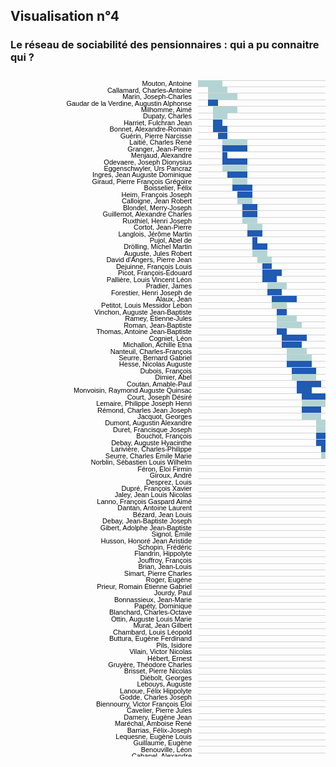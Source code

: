 ## Visualisation n°4

### Le réseau de sociabilité des pensionnaires : qui a pu connaitre qui ?

<svg width="1200" height="2600" xmlns="http://www.w3.org/2000/svg"><g><g class="itemGroup" transform="translate(0, 10)"><line x1="300" y1="0" x2="1200" y2="0" stroke="lightgrey" style="shape-rendering: crispedges;"></line><text x="290" y="0" dy="9.223577235772357" text-anchor="end" class="groupText" style="font-size: 11px; font-family: Arial, Helvetica;">Mouton, Antoine</text><rect x="300" y="0" width="39.4736842105263" height="10.447154471544716" style="shape-rendering: crispedges; fill: rgb(179, 212, 212);"></rect></g><g class="itemGroup" transform="translate(0, 20.447154471544714)"><line x1="300" y1="0" x2="1200" y2="0" stroke="lightgrey" style="shape-rendering: crispedges;"></line><text x="290" y="0" dy="9.223577235772357" text-anchor="end" class="groupText" style="font-size: 11px; font-family: Arial, Helvetica;">Callamard, Charles-Antoine</text><rect x="315.7894736842105" y="0" width="31.57894736842104" height="10.447154471544716" style="shape-rendering: crispedges; fill: rgb(179, 212, 212);"></rect></g><g class="itemGroup" transform="translate(0, 30.894308943089428)"><line x1="300" y1="0" x2="1200" y2="0" stroke="lightgrey" style="shape-rendering: crispedges;"></line><text x="290" y="0" dy="9.223577235772357" text-anchor="end" class="groupText" style="font-size: 11px; font-family: Arial, Helvetica;">Marin, Joseph-Charles</text><rect x="315.7894736842105" y="0" width="47.36842105263156" height="10.447154471544716" style="shape-rendering: crispedges; fill: rgb(179, 212, 212);"></rect></g><g class="itemGroup" transform="translate(0, 41.34146341463414)"><line x1="300" y1="0" x2="1200" y2="0" stroke="lightgrey" style="shape-rendering: crispedges;"></line><text x="290" y="0" dy="9.223577235772357" text-anchor="end" class="groupText" style="font-size: 11px; font-family: Arial, Helvetica;">Gaudar de la Verdine, Augustin Alphonse</text><rect x="315.7894736842105" y="0" width="15.78947368421052" height="10.447154471544716" style="shape-rendering: crispedges; fill: rgb(31, 90, 179);"></rect></g><g class="itemGroup" transform="translate(0, 51.788617886178855)"><line x1="300" y1="0" x2="1200" y2="0" stroke="lightgrey" style="shape-rendering: crispedges;"></line><text x="290" y="0" dy="9.223577235772357" text-anchor="end" class="groupText" style="font-size: 11px; font-family: Arial, Helvetica;">Milhomme, Aimé</text><rect x="323.6842105263158" y="0" width="39.4736842105263" height="10.447154471544716" style="shape-rendering: crispedges; fill: rgb(179, 212, 212);"></rect></g><g class="itemGroup" transform="translate(0, 62.23577235772357)"><line x1="300" y1="0" x2="1200" y2="0" stroke="lightgrey" style="shape-rendering: crispedges;"></line><text x="290" y="0" dy="9.223577235772357" text-anchor="end" class="groupText" style="font-size: 11px; font-family: Arial, Helvetica;">Dupaty, Charles</text><rect x="323.6842105263158" y="0" width="23.68421052631578" height="10.447154471544716" style="shape-rendering: crispedges; fill: rgb(179, 212, 212);"></rect></g><g class="itemGroup" transform="translate(0, 72.68292682926828)"><line x1="300" y1="0" x2="1200" y2="0" stroke="lightgrey" style="shape-rendering: crispedges;"></line><text x="290" y="0" dy="9.223577235772357" text-anchor="end" class="groupText" style="font-size: 11px; font-family: Arial, Helvetica;">Harriet, Fulchran Jean</text><rect x="323.6842105263158" y="0" width="15.78947368421052" height="10.447154471544716" style="shape-rendering: crispedges; fill: rgb(31, 90, 179);"></rect></g><g class="itemGroup" transform="translate(0, 83.130081300813)"><line x1="300" y1="0" x2="1200" y2="0" stroke="lightgrey" style="shape-rendering: crispedges;"></line><text x="290" y="0" dy="9.223577235772357" text-anchor="end" class="groupText" style="font-size: 11px; font-family: Arial, Helvetica;">Bonnet, Alexandre-Romain</text><rect x="323.6842105263158" y="0" width="23.68421052631578" height="10.447154471544716" style="shape-rendering: crispedges; fill: rgb(31, 90, 179);"></rect></g><g class="itemGroup" transform="translate(0, 93.57723577235772)"><line x1="300" y1="0" x2="1200" y2="0" stroke="lightgrey" style="shape-rendering: crispedges;"></line><text x="290" y="0" dy="9.223577235772357" text-anchor="end" class="groupText" style="font-size: 11px; font-family: Arial, Helvetica;">Guérin, Pierre Narcisse</text><rect x="331.57894736842104" y="0" width="15.78947368421052" height="10.447154471544716" style="shape-rendering: crispedges; fill: rgb(31, 90, 179);"></rect></g><g class="itemGroup" transform="translate(0, 104.02439024390245)"><line x1="300" y1="0" x2="1200" y2="0" stroke="lightgrey" style="shape-rendering: crispedges;"></line><text x="290" y="0" dy="9.223577235772357" text-anchor="end" class="groupText" style="font-size: 11px; font-family: Arial, Helvetica;">Laitié, Charles René</text><rect x="339.4736842105263" y="0" width="39.4736842105263" height="10.447154471544716" style="shape-rendering: crispedges; fill: rgb(179, 212, 212);"></rect></g><g class="itemGroup" transform="translate(0, 114.47154471544717)"><line x1="300" y1="0" x2="1200" y2="0" stroke="lightgrey" style="shape-rendering: crispedges;"></line><text x="290" y="0" dy="9.223577235772357" text-anchor="end" class="groupText" style="font-size: 11px; font-family: Arial, Helvetica;">Granger, Jean-Pierre</text><rect x="339.4736842105263" y="0" width="39.4736842105263" height="10.447154471544716" style="shape-rendering: crispedges; fill: rgb(31, 90, 179);"></rect></g><g class="itemGroup" transform="translate(0, 124.91869918699189)"><line x1="300" y1="0" x2="1200" y2="0" stroke="lightgrey" style="shape-rendering: crispedges;"></line><text x="290" y="0" dy="9.223577235772357" text-anchor="end" class="groupText" style="font-size: 11px; font-family: Arial, Helvetica;">Menjaud, Alexandre</text><rect x="339.4736842105263" y="0" width="7.89473684210526" height="10.447154471544716" style="shape-rendering: crispedges; fill: rgb(31, 90, 179);"></rect></g><g class="itemGroup" transform="translate(0, 135.3658536585366)"><line x1="300" y1="0" x2="1200" y2="0" stroke="lightgrey" style="shape-rendering: crispedges;"></line><text x="290" y="0" dy="9.223577235772357" text-anchor="end" class="groupText" style="font-size: 11px; font-family: Arial, Helvetica;">Odevaere, Joseph Dionysius</text><rect x="339.4736842105263" y="0" width="39.4736842105263" height="10.447154471544716" style="shape-rendering: crispedges; fill: rgb(31, 90, 179);"></rect></g><g class="itemGroup" transform="translate(0, 145.8130081300813)"><line x1="300" y1="0" x2="1200" y2="0" stroke="lightgrey" style="shape-rendering: crispedges;"></line><text x="290" y="0" dy="9.223577235772357" text-anchor="end" class="groupText" style="font-size: 11px; font-family: Arial, Helvetica;">Eggenschwyler, Urs Pancraz</text><rect x="339.4736842105263" y="0" width="39.4736842105263" height="10.447154471544716" style="shape-rendering: crispedges; fill: rgb(179, 212, 212);"></rect></g><g class="itemGroup" transform="translate(0, 156.260162601626)"><line x1="300" y1="0" x2="1200" y2="0" stroke="lightgrey" style="shape-rendering: crispedges;"></line><text x="290" y="0" dy="9.223577235772357" text-anchor="end" class="groupText" style="font-size: 11px; font-family: Arial, Helvetica;">Ingres, Jean Auguste Dominique</text><rect x="347.36842105263156" y="0" width="31.57894736842104" height="10.447154471544716" style="shape-rendering: crispedges; fill: rgb(31, 90, 179);"></rect></g><g class="itemGroup" transform="translate(0, 166.7073170731707)"><line x1="300" y1="0" x2="1200" y2="0" stroke="lightgrey" style="shape-rendering: crispedges;"></line><text x="290" y="0" dy="9.223577235772357" text-anchor="end" class="groupText" style="font-size: 11px; font-family: Arial, Helvetica;">Giraud, Pierre François Grégoire</text><rect x="355.2631578947368" y="0" width="23.68421052631578" height="10.447154471544716" style="shape-rendering: crispedges; fill: rgb(179, 212, 212);"></rect></g><g class="itemGroup" transform="translate(0, 177.15447154471542)"><line x1="300" y1="0" x2="1200" y2="0" stroke="lightgrey" style="shape-rendering: crispedges;"></line><text x="290" y="0" dy="9.223577235772357" text-anchor="end" class="groupText" style="font-size: 11px; font-family: Arial, Helvetica;">Boisselier, Félix</text><rect x="355.2631578947368" y="0" width="31.578947368421098" height="10.447154471544716" style="shape-rendering: crispedges; fill: rgb(31, 90, 179);"></rect></g><g class="itemGroup" transform="translate(0, 187.60162601626013)"><line x1="300" y1="0" x2="1200" y2="0" stroke="lightgrey" style="shape-rendering: crispedges;"></line><text x="290" y="0" dy="9.223577235772357" text-anchor="end" class="groupText" style="font-size: 11px; font-family: Arial, Helvetica;">Heim, François Joseph</text><rect x="363.1578947368421" y="0" width="23.684210526315837" height="10.447154471544716" style="shape-rendering: crispedges; fill: rgb(31, 90, 179);"></rect></g><g class="itemGroup" transform="translate(0, 198.04878048780483)"><line x1="300" y1="0" x2="1200" y2="0" stroke="lightgrey" style="shape-rendering: crispedges;"></line><text x="290" y="0" dy="9.223577235772357" text-anchor="end" class="groupText" style="font-size: 11px; font-family: Arial, Helvetica;">Calloigne, Jean Robert</text><rect x="363.1578947368421" y="0" width="23.684210526315837" height="10.447154471544716" style="shape-rendering: crispedges; fill: rgb(179, 212, 212);"></rect></g><g class="itemGroup" transform="translate(0, 208.49593495934954)"><line x1="300" y1="0" x2="1200" y2="0" stroke="lightgrey" style="shape-rendering: crispedges;"></line><text x="290" y="0" dy="9.223577235772357" text-anchor="end" class="groupText" style="font-size: 11px; font-family: Arial, Helvetica;">Blondel, Merry-Joseph</text><rect x="371.0526315789474" y="0" width="23.684210526315724" height="10.447154471544716" style="shape-rendering: crispedges; fill: rgb(31, 90, 179);"></rect></g><g class="itemGroup" transform="translate(0, 218.94308943089425)"><line x1="300" y1="0" x2="1200" y2="0" stroke="lightgrey" style="shape-rendering: crispedges;"></line><text x="290" y="0" dy="9.223577235772357" text-anchor="end" class="groupText" style="font-size: 11px; font-family: Arial, Helvetica;">Guillemot, Alexandre Charles</text><rect x="371.0526315789474" y="0" width="23.684210526315724" height="10.447154471544716" style="shape-rendering: crispedges; fill: rgb(31, 90, 179);"></rect></g><g class="itemGroup" transform="translate(0, 229.39024390243895)"><line x1="300" y1="0" x2="1200" y2="0" stroke="lightgrey" style="shape-rendering: crispedges;"></line><text x="290" y="0" dy="9.223577235772357" text-anchor="end" class="groupText" style="font-size: 11px; font-family: Arial, Helvetica;">Ruxthiel, Henri Joseph</text><rect x="371.0526315789474" y="0" width="23.684210526315724" height="10.447154471544716" style="shape-rendering: crispedges; fill: rgb(179, 212, 212);"></rect></g><g class="itemGroup" transform="translate(0, 239.83739837398366)"><line x1="300" y1="0" x2="1200" y2="0" stroke="lightgrey" style="shape-rendering: crispedges;"></line><text x="290" y="0" dy="9.223577235772357" text-anchor="end" class="groupText" style="font-size: 11px; font-family: Arial, Helvetica;">Cortot, Jean-Pierre</text><rect x="378.9473684210526" y="0" width="23.684210526315837" height="10.447154471544716" style="shape-rendering: crispedges; fill: rgb(179, 212, 212);"></rect></g><g class="itemGroup" transform="translate(0, 250.28455284552837)"><line x1="300" y1="0" x2="1200" y2="0" stroke="lightgrey" style="shape-rendering: crispedges;"></line><text x="290" y="0" dy="9.223577235772357" text-anchor="end" class="groupText" style="font-size: 11px; font-family: Arial, Helvetica;">Langlois, Jérôme Martin</text><rect x="378.9473684210526" y="0" width="23.684210526315837" height="10.447154471544716" style="shape-rendering: crispedges; fill: rgb(31, 90, 179);"></rect></g><g class="itemGroup" transform="translate(0, 260.7317073170731)"><line x1="300" y1="0" x2="1200" y2="0" stroke="lightgrey" style="shape-rendering: crispedges;"></line><text x="290" y="0" dy="9.223577235772357" text-anchor="end" class="groupText" style="font-size: 11px; font-family: Arial, Helvetica;">Pujol, Abel de</text><rect x="386.8421052631579" y="0" width="7.894736842105203" height="10.447154471544716" style="shape-rendering: crispedges; fill: rgb(31, 90, 179);"></rect></g><g class="itemGroup" transform="translate(0, 271.1788617886178)"><line x1="300" y1="0" x2="1200" y2="0" stroke="lightgrey" style="shape-rendering: crispedges;"></line><text x="290" y="0" dy="9.223577235772357" text-anchor="end" class="groupText" style="font-size: 11px; font-family: Arial, Helvetica;">Drölling, Michel Martin</text><rect x="386.8421052631579" y="0" width="23.68421052631578" height="10.447154471544716" style="shape-rendering: crispedges; fill: rgb(31, 90, 179);"></rect></g><g class="itemGroup" transform="translate(0, 281.6260162601625)"><line x1="300" y1="0" x2="1200" y2="0" stroke="lightgrey" style="shape-rendering: crispedges;"></line><text x="290" y="0" dy="9.223577235772357" text-anchor="end" class="groupText" style="font-size: 11px; font-family: Arial, Helvetica;">Auguste, Jules Robert</text><rect x="386.8421052631579" y="0" width="23.68421052631578" height="10.447154471544716" style="shape-rendering: crispedges; fill: rgb(179, 212, 212);"></rect></g><g class="itemGroup" transform="translate(0, 292.0731707317072)"><line x1="300" y1="0" x2="1200" y2="0" stroke="lightgrey" style="shape-rendering: crispedges;"></line><text x="290" y="0" dy="9.223577235772357" text-anchor="end" class="groupText" style="font-size: 11px; font-family: Arial, Helvetica;">David d'Angers, Pierre Jean</text><rect x="394.7368421052631" y="0" width="23.684210526315837" height="10.447154471544716" style="shape-rendering: crispedges; fill: rgb(179, 212, 212);"></rect></g><g class="itemGroup" transform="translate(0, 302.5203252032519)"><line x1="300" y1="0" x2="1200" y2="0" stroke="lightgrey" style="shape-rendering: crispedges;"></line><text x="290" y="0" dy="9.223577235772357" text-anchor="end" class="groupText" style="font-size: 11px; font-family: Arial, Helvetica;">Dejuinne, François Louis</text><rect x="402.63157894736844" y="0" width="15.78947368421052" height="10.447154471544716" style="shape-rendering: crispedges; fill: rgb(31, 90, 179);"></rect></g><g class="itemGroup" transform="translate(0, 312.9674796747966)"><line x1="300" y1="0" x2="1200" y2="0" stroke="lightgrey" style="shape-rendering: crispedges;"></line><text x="290" y="0" dy="9.223577235772357" text-anchor="end" class="groupText" style="font-size: 11px; font-family: Arial, Helvetica;">Picot, François-Édouard</text><rect x="402.63157894736844" y="0" width="31.57894736842104" height="10.447154471544716" style="shape-rendering: crispedges; fill: rgb(31, 90, 179);"></rect></g><g class="itemGroup" transform="translate(0, 323.4146341463413)"><line x1="300" y1="0" x2="1200" y2="0" stroke="lightgrey" style="shape-rendering: crispedges;"></line><text x="290" y="0" dy="9.223577235772357" text-anchor="end" class="groupText" style="font-size: 11px; font-family: Arial, Helvetica;">Pallière, Louis Vincent Léon</text><rect x="402.63157894736844" y="0" width="23.68421052631578" height="10.447154471544716" style="shape-rendering: crispedges; fill: rgb(31, 90, 179);"></rect></g><g class="itemGroup" transform="translate(0, 333.861788617886)"><line x1="300" y1="0" x2="1200" y2="0" stroke="lightgrey" style="shape-rendering: crispedges;"></line><text x="290" y="0" dy="9.223577235772357" text-anchor="end" class="groupText" style="font-size: 11px; font-family: Arial, Helvetica;">Pradier, James</text><rect x="410.5263157894737" y="0" width="31.57894736842104" height="10.447154471544716" style="shape-rendering: crispedges; fill: rgb(179, 212, 212);"></rect></g><g class="itemGroup" transform="translate(0, 344.3089430894307)"><line x1="300" y1="0" x2="1200" y2="0" stroke="lightgrey" style="shape-rendering: crispedges;"></line><text x="290" y="0" dy="9.223577235772357" text-anchor="end" class="groupText" style="font-size: 11px; font-family: Arial, Helvetica;">Forestier, Henri Joseph de</text><rect x="410.5263157894737" y="0" width="23.68421052631578" height="10.447154471544716" style="shape-rendering: crispedges; fill: rgb(31, 90, 179);"></rect></g><g class="itemGroup" transform="translate(0, 354.75609756097543)"><line x1="300" y1="0" x2="1200" y2="0" stroke="lightgrey" style="shape-rendering: crispedges;"></line><text x="290" y="0" dy="9.223577235772357" text-anchor="end" class="groupText" style="font-size: 11px; font-family: Arial, Helvetica;">Alaux, Jean</text><rect x="418.42105263157896" y="0" width="39.4736842105263" height="10.447154471544716" style="shape-rendering: crispedges; fill: rgb(31, 90, 179);"></rect></g><g class="itemGroup" transform="translate(0, 365.20325203252014)"><line x1="300" y1="0" x2="1200" y2="0" stroke="lightgrey" style="shape-rendering: crispedges;"></line><text x="290" y="0" dy="9.223577235772357" text-anchor="end" class="groupText" style="font-size: 11px; font-family: Arial, Helvetica;">Petitot, Louis Messidor Lebon</text><rect x="418.42105263157896" y="0" width="23.68421052631578" height="10.447154471544716" style="shape-rendering: crispedges; fill: rgb(179, 212, 212);"></rect></g><g class="itemGroup" transform="translate(0, 375.65040650406485)"><line x1="300" y1="0" x2="1200" y2="0" stroke="lightgrey" style="shape-rendering: crispedges;"></line><text x="290" y="0" dy="9.223577235772357" text-anchor="end" class="groupText" style="font-size: 11px; font-family: Arial, Helvetica;">Vinchon, Auguste Jean-Baptiste</text><rect x="426.3157894736842" y="0" width="15.78947368421052" height="10.447154471544716" style="shape-rendering: crispedges; fill: rgb(31, 90, 179);"></rect></g><g class="itemGroup" transform="translate(0, 386.09756097560955)"><line x1="300" y1="0" x2="1200" y2="0" stroke="lightgrey" style="shape-rendering: crispedges;"></line><text x="290" y="0" dy="9.223577235772357" text-anchor="end" class="groupText" style="font-size: 11px; font-family: Arial, Helvetica;">Ramey, Étienne-Jules</text><rect x="426.3157894736842" y="0" width="31.57894736842104" height="10.447154471544716" style="shape-rendering: crispedges; fill: rgb(179, 212, 212);"></rect></g><g class="itemGroup" transform="translate(0, 396.54471544715426)"><line x1="300" y1="0" x2="1200" y2="0" stroke="lightgrey" style="shape-rendering: crispedges;"></line><text x="290" y="0" dy="9.223577235772357" text-anchor="end" class="groupText" style="font-size: 11px; font-family: Arial, Helvetica;">Roman, Jean-Baptiste</text><rect x="426.3157894736842" y="0" width="39.4736842105263" height="10.447154471544716" style="shape-rendering: crispedges; fill: rgb(179, 212, 212);"></rect></g><g class="itemGroup" transform="translate(0, 406.99186991869897)"><line x1="300" y1="0" x2="1200" y2="0" stroke="lightgrey" style="shape-rendering: crispedges;"></line><text x="290" y="0" dy="9.223577235772357" text-anchor="end" class="groupText" style="font-size: 11px; font-family: Arial, Helvetica;">Thomas, Antoine Jean-Baptiste</text><rect x="426.3157894736842" y="0" width="15.78947368421052" height="10.447154471544716" style="shape-rendering: crispedges; fill: rgb(31, 90, 179);"></rect></g><g class="itemGroup" transform="translate(0, 417.4390243902437)"><line x1="300" y1="0" x2="1200" y2="0" stroke="lightgrey" style="shape-rendering: crispedges;"></line><text x="290" y="0" dy="9.223577235772357" text-anchor="end" class="groupText" style="font-size: 11px; font-family: Arial, Helvetica;">Cogniet, Léon</text><rect x="434.2105263157895" y="0" width="39.4736842105263" height="10.447154471544716" style="shape-rendering: crispedges; fill: rgb(31, 90, 179);"></rect></g><g class="itemGroup" transform="translate(0, 427.8861788617884)"><line x1="300" y1="0" x2="1200" y2="0" stroke="lightgrey" style="shape-rendering: crispedges;"></line><text x="290" y="0" dy="9.223577235772357" text-anchor="end" class="groupText" style="font-size: 11px; font-family: Arial, Helvetica;">Michallon, Achille Etna</text><rect x="434.2105263157895" y="0" width="31.57894736842104" height="10.447154471544716" style="shape-rendering: crispedges; fill: rgb(31, 90, 179);"></rect></g><g class="itemGroup" transform="translate(0, 438.3333333333331)"><line x1="300" y1="0" x2="1200" y2="0" stroke="lightgrey" style="shape-rendering: crispedges;"></line><text x="290" y="0" dy="9.223577235772357" text-anchor="end" class="groupText" style="font-size: 11px; font-family: Arial, Helvetica;">Nanteuil, Charles-François</text><rect x="442.10526315789474" y="0" width="31.57894736842104" height="10.447154471544716" style="shape-rendering: crispedges; fill: rgb(179, 212, 212);"></rect></g><g class="itemGroup" transform="translate(0, 448.7804878048778)"><line x1="300" y1="0" x2="1200" y2="0" stroke="lightgrey" style="shape-rendering: crispedges;"></line><text x="290" y="0" dy="9.223577235772357" text-anchor="end" class="groupText" style="font-size: 11px; font-family: Arial, Helvetica;">Seurre, Bernard Gabriel</text><rect x="442.10526315789474" y="0" width="39.4736842105263" height="10.447154471544716" style="shape-rendering: crispedges; fill: rgb(179, 212, 212);"></rect></g><g class="itemGroup" transform="translate(0, 459.2276422764225)"><line x1="300" y1="0" x2="1200" y2="0" stroke="lightgrey" style="shape-rendering: crispedges;"></line><text x="290" y="0" dy="9.223577235772357" text-anchor="end" class="groupText" style="font-size: 11px; font-family: Arial, Helvetica;">Hesse, Nicolas Auguste</text><rect x="442.10526315789474" y="0" width="39.4736842105263" height="10.447154471544716" style="shape-rendering: crispedges; fill: rgb(31, 90, 179);"></rect></g><g class="itemGroup" transform="translate(0, 469.6747967479672)"><line x1="300" y1="0" x2="1200" y2="0" stroke="lightgrey" style="shape-rendering: crispedges;"></line><text x="290" y="0" dy="9.223577235772357" text-anchor="end" class="groupText" style="font-size: 11px; font-family: Arial, Helvetica;">Dubois, François</text><rect x="450" y="0" width="39.4736842105263" height="10.447154471544716" style="shape-rendering: crispedges; fill: rgb(31, 90, 179);"></rect></g><g class="itemGroup" transform="translate(0, 480.1219512195119)"><line x1="300" y1="0" x2="1200" y2="0" stroke="lightgrey" style="shape-rendering: crispedges;"></line><text x="290" y="0" dy="9.223577235772357" text-anchor="end" class="groupText" style="font-size: 11px; font-family: Arial, Helvetica;">Dimier, Abel</text><rect x="450" y="0" width="39.4736842105263" height="10.447154471544716" style="shape-rendering: crispedges; fill: rgb(179, 212, 212);"></rect></g><g class="itemGroup" transform="translate(0, 490.5691056910566)"><line x1="300" y1="0" x2="1200" y2="0" stroke="lightgrey" style="shape-rendering: crispedges;"></line><text x="290" y="0" dy="9.223577235772357" text-anchor="end" class="groupText" style="font-size: 11px; font-family: Arial, Helvetica;">Coutan, Amable-Paul</text><rect x="457.89473684210526" y="0" width="39.4736842105263" height="10.447154471544716" style="shape-rendering: crispedges; fill: rgb(31, 90, 179);"></rect></g><g class="itemGroup" transform="translate(0, 501.0162601626013)"><line x1="300" y1="0" x2="1200" y2="0" stroke="lightgrey" style="shape-rendering: crispedges;"></line><text x="290" y="0" dy="9.223577235772357" text-anchor="end" class="groupText" style="font-size: 11px; font-family: Arial, Helvetica;">Monvoisin, Raymond Auguste Quinsac</text><rect x="457.89473684210526" y="0" width="23.68421052631578" height="10.447154471544716" style="shape-rendering: crispedges; fill: rgb(31, 90, 179);"></rect></g><g class="itemGroup" transform="translate(0, 511.46341463414603)"><line x1="300" y1="0" x2="1200" y2="0" stroke="lightgrey" style="shape-rendering: crispedges;"></line><text x="290" y="0" dy="9.223577235772357" text-anchor="end" class="groupText" style="font-size: 11px; font-family: Arial, Helvetica;">Court, Joseph Désiré</text><rect x="465.7894736842105" y="0" width="39.4736842105263" height="10.447154471544716" style="shape-rendering: crispedges; fill: rgb(31, 90, 179);"></rect></g><g class="itemGroup" transform="translate(0, 521.9105691056908)"><line x1="300" y1="0" x2="1200" y2="0" stroke="lightgrey" style="shape-rendering: crispedges;"></line><text x="290" y="0" dy="9.223577235772357" text-anchor="end" class="groupText" style="font-size: 11px; font-family: Arial, Helvetica;">Lemaire, Philippe Joseph Henri</text><rect x="465.7894736842105" y="0" width="39.4736842105263" height="10.447154471544716" style="shape-rendering: crispedges; fill: rgb(179, 212, 212);"></rect></g><g class="itemGroup" transform="translate(0, 532.3577235772356)"><line x1="300" y1="0" x2="1200" y2="0" stroke="lightgrey" style="shape-rendering: crispedges;"></line><text x="290" y="0" dy="9.223577235772357" text-anchor="end" class="groupText" style="font-size: 11px; font-family: Arial, Helvetica;">Rémond, Charles Jean Joseph</text><rect x="465.7894736842105" y="0" width="31.57894736842104" height="10.447154471544716" style="shape-rendering: crispedges; fill: rgb(31, 90, 179);"></rect></g><g class="itemGroup" transform="translate(0, 542.8048780487803)"><line x1="300" y1="0" x2="1200" y2="0" stroke="lightgrey" style="shape-rendering: crispedges;"></line><text x="290" y="0" dy="9.223577235772357" text-anchor="end" class="groupText" style="font-size: 11px; font-family: Arial, Helvetica;">Jacquot, Georges</text><rect x="465.7894736842105" y="0" width="31.57894736842104" height="10.447154471544716" style="shape-rendering: crispedges; fill: rgb(179, 212, 212);"></rect></g><g class="itemGroup" transform="translate(0, 553.2520325203251)"><line x1="300" y1="0" x2="1200" y2="0" stroke="lightgrey" style="shape-rendering: crispedges;"></line><text x="290" y="0" dy="9.223577235772357" text-anchor="end" class="groupText" style="font-size: 11px; font-family: Arial, Helvetica;">Dumont, Augustin Alexandre</text><rect x="489.4736842105263" y="0" width="31.578947368421098" height="10.447154471544716" style="shape-rendering: crispedges; fill: rgb(179, 212, 212);"></rect></g><g class="itemGroup" transform="translate(0, 563.6991869918699)"><line x1="300" y1="0" x2="1200" y2="0" stroke="lightgrey" style="shape-rendering: crispedges;"></line><text x="290" y="0" dy="9.223577235772357" text-anchor="end" class="groupText" style="font-size: 11px; font-family: Arial, Helvetica;">Duret, Francisque Joseph</text><rect x="489.4736842105263" y="0" width="23.68421052631578" height="10.447154471544716" style="shape-rendering: crispedges; fill: rgb(179, 212, 212);"></rect></g><g class="itemGroup" transform="translate(0, 574.1463414634146)"><line x1="300" y1="0" x2="1200" y2="0" stroke="lightgrey" style="shape-rendering: crispedges;"></line><text x="290" y="0" dy="9.223577235772357" text-anchor="end" class="groupText" style="font-size: 11px; font-family: Arial, Helvetica;">Bouchot, François</text><rect x="489.4736842105263" y="0" width="31.578947368421098" height="10.447154471544716" style="shape-rendering: crispedges; fill: rgb(31, 90, 179);"></rect></g><g class="itemGroup" transform="translate(0, 584.5934959349594)"><line x1="300" y1="0" x2="1200" y2="0" stroke="lightgrey" style="shape-rendering: crispedges;"></line><text x="290" y="0" dy="9.223577235772357" text-anchor="end" class="groupText" style="font-size: 11px; font-family: Arial, Helvetica;">Debay, Auguste Hyacinthe</text><rect x="489.4736842105263" y="0" width="31.578947368421098" height="10.447154471544716" style="shape-rendering: crispedges; fill: rgb(31, 90, 179);"></rect></g><g class="itemGroup" transform="translate(0, 595.0406504065041)"><line x1="300" y1="0" x2="1200" y2="0" stroke="lightgrey" style="shape-rendering: crispedges;"></line><text x="290" y="0" dy="9.223577235772357" text-anchor="end" class="groupText" style="font-size: 11px; font-family: Arial, Helvetica;">Larivière, Charles-Philippe</text><rect x="497.36842105263156" y="0" width="31.57894736842104" height="10.447154471544716" style="shape-rendering: crispedges; fill: rgb(31, 90, 179);"></rect></g><g class="itemGroup" transform="translate(0, 605.4878048780489)"><line x1="300" y1="0" x2="1200" y2="0" stroke="lightgrey" style="shape-rendering: crispedges;"></line><text x="290" y="0" dy="9.223577235772357" text-anchor="end" class="groupText" style="font-size: 11px; font-family: Arial, Helvetica;">Seurre, Charles Émile Marie</text><rect x="497.36842105263156" y="0" width="31.57894736842104" height="10.447154471544716" style="shape-rendering: crispedges; fill: rgb(179, 212, 212);"></rect></g><g class="itemGroup" transform="translate(0, 615.9349593495937)"><line x1="300" y1="0" x2="1200" y2="0" stroke="lightgrey" style="shape-rendering: crispedges;"></line><text x="290" y="0" dy="9.223577235772357" text-anchor="end" class="groupText" style="font-size: 11px; font-family: Arial, Helvetica;">Norblin, Sébastien Louis Wilhelm</text><rect x="505.2631578947368" y="0" width="31.578947368421098" height="10.447154471544716" style="shape-rendering: crispedges; fill: rgb(31, 90, 179);"></rect></g><g class="itemGroup" transform="translate(0, 626.3821138211384)"><line x1="300" y1="0" x2="1200" y2="0" stroke="lightgrey" style="shape-rendering: crispedges;"></line><text x="290" y="0" dy="9.223577235772357" text-anchor="end" class="groupText" style="font-size: 11px; font-family: Arial, Helvetica;">Féron, Éloi Firmin</text><rect x="505.2631578947368" y="0" width="39.4736842105263" height="10.447154471544716" style="shape-rendering: crispedges; fill: rgb(31, 90, 179);"></rect></g><g class="itemGroup" transform="translate(0, 636.8292682926832)"><line x1="300" y1="0" x2="1200" y2="0" stroke="lightgrey" style="shape-rendering: crispedges;"></line><text x="290" y="0" dy="9.223577235772357" text-anchor="end" class="groupText" style="font-size: 11px; font-family: Arial, Helvetica;">Giroux, André</text><rect x="505.2631578947368" y="0" width="23.68421052631578" height="10.447154471544716" style="shape-rendering: crispedges; fill: rgb(31, 90, 179);"></rect></g><g class="itemGroup" transform="translate(0, 647.276422764228)"><line x1="300" y1="0" x2="1200" y2="0" stroke="lightgrey" style="shape-rendering: crispedges;"></line><text x="290" y="0" dy="9.223577235772357" text-anchor="end" class="groupText" style="font-size: 11px; font-family: Arial, Helvetica;">Desprez, Louis</text><rect x="513.1578947368421" y="0" width="31.57894736842104" height="10.447154471544716" style="shape-rendering: crispedges; fill: rgb(179, 212, 212);"></rect></g><g class="itemGroup" transform="translate(0, 657.7235772357727)"><line x1="300" y1="0" x2="1200" y2="0" stroke="lightgrey" style="shape-rendering: crispedges;"></line><text x="290" y="0" dy="9.223577235772357" text-anchor="end" class="groupText" style="font-size: 11px; font-family: Arial, Helvetica;">Dupré, François Xavier</text><rect x="521.0526315789474" y="0" width="31.57894736842104" height="10.447154471544716" style="shape-rendering: crispedges; fill: rgb(31, 90, 179);"></rect></g><g class="itemGroup" transform="translate(0, 668.1707317073175)"><line x1="300" y1="0" x2="1200" y2="0" stroke="lightgrey" style="shape-rendering: crispedges;"></line><text x="290" y="0" dy="9.223577235772357" text-anchor="end" class="groupText" style="font-size: 11px; font-family: Arial, Helvetica;">Jaley, Jean Louis Nicolas</text><rect x="521.0526315789474" y="0" width="31.57894736842104" height="10.447154471544716" style="shape-rendering: crispedges; fill: rgb(179, 212, 212);"></rect></g><g class="itemGroup" transform="translate(0, 678.6178861788622)"><line x1="300" y1="0" x2="1200" y2="0" stroke="lightgrey" style="shape-rendering: crispedges;"></line><text x="290" y="0" dy="9.223577235772357" text-anchor="end" class="groupText" style="font-size: 11px; font-family: Arial, Helvetica;">Lanno, François Gaspard Aimé</text><rect x="521.0526315789474" y="0" width="31.57894736842104" height="10.447154471544716" style="shape-rendering: crispedges; fill: rgb(179, 212, 212);"></rect></g><g class="itemGroup" transform="translate(0, 689.065040650407)"><line x1="300" y1="0" x2="1200" y2="0" stroke="lightgrey" style="shape-rendering: crispedges;"></line><text x="290" y="0" dy="9.223577235772357" text-anchor="end" class="groupText" style="font-size: 11px; font-family: Arial, Helvetica;">Dantan, Antoine Laurent</text><rect x="528.9473684210526" y="0" width="31.578947368421154" height="10.447154471544716" style="shape-rendering: crispedges; fill: rgb(179, 212, 212);"></rect></g><g class="itemGroup" transform="translate(0, 699.5121951219518)"><line x1="300" y1="0" x2="1200" y2="0" stroke="lightgrey" style="shape-rendering: crispedges;"></line><text x="290" y="0" dy="9.223577235772357" text-anchor="end" class="groupText" style="font-size: 11px; font-family: Arial, Helvetica;">Bézard, Jean Louis</text><rect x="536.8421052631579" y="0" width="31.57894736842104" height="10.447154471544716" style="shape-rendering: crispedges; fill: rgb(31, 90, 179);"></rect></g><g class="itemGroup" transform="translate(0, 709.9593495934965)"><line x1="300" y1="0" x2="1200" y2="0" stroke="lightgrey" style="shape-rendering: crispedges;"></line><text x="290" y="0" dy="9.223577235772357" text-anchor="end" class="groupText" style="font-size: 11px; font-family: Arial, Helvetica;">Debay, Jean-Baptiste Joseph</text><rect x="536.8421052631579" y="0" width="31.57894736842104" height="10.447154471544716" style="shape-rendering: crispedges; fill: rgb(179, 212, 212);"></rect></g><g class="itemGroup" transform="translate(0, 720.4065040650413)"><line x1="300" y1="0" x2="1200" y2="0" stroke="lightgrey" style="shape-rendering: crispedges;"></line><text x="290" y="0" dy="9.223577235772357" text-anchor="end" class="groupText" style="font-size: 11px; font-family: Arial, Helvetica;">Gibert, Adolphe Jean-Baptiste</text><rect x="536.8421052631579" y="0" width="23.684210526315837" height="10.447154471544716" style="shape-rendering: crispedges; fill: rgb(31, 90, 179);"></rect></g><g class="itemGroup" transform="translate(0, 730.8536585365861)"><line x1="300" y1="0" x2="1200" y2="0" stroke="lightgrey" style="shape-rendering: crispedges;"></line><text x="290" y="0" dy="9.223577235772357" text-anchor="end" class="groupText" style="font-size: 11px; font-family: Arial, Helvetica;">Signol, Émile</text><rect x="544.7368421052631" y="0" width="31.57894736842104" height="10.447154471544716" style="shape-rendering: crispedges; fill: rgb(31, 90, 179);"></rect></g><g class="itemGroup" transform="translate(0, 741.3008130081308)"><line x1="300" y1="0" x2="1200" y2="0" stroke="lightgrey" style="shape-rendering: crispedges;"></line><text x="290" y="0" dy="9.223577235772357" text-anchor="end" class="groupText" style="font-size: 11px; font-family: Arial, Helvetica;">Husson, Honoré Jean Aristide</text><rect x="544.7368421052631" y="0" width="31.57894736842104" height="10.447154471544716" style="shape-rendering: crispedges; fill: rgb(179, 212, 212);"></rect></g><g class="itemGroup" transform="translate(0, 751.7479674796756)"><line x1="300" y1="0" x2="1200" y2="0" stroke="lightgrey" style="shape-rendering: crispedges;"></line><text x="290" y="0" dy="9.223577235772357" text-anchor="end" class="groupText" style="font-size: 11px; font-family: Arial, Helvetica;">Schopin, Frédéric</text><rect x="552.6315789473684" y="0" width="15.78947368421052" height="10.447154471544716" style="shape-rendering: crispedges; fill: rgb(31, 90, 179);"></rect></g><g class="itemGroup" transform="translate(0, 762.1951219512204)"><line x1="300" y1="0" x2="1200" y2="0" stroke="lightgrey" style="shape-rendering: crispedges;"></line><text x="290" y="0" dy="9.223577235772357" text-anchor="end" class="groupText" style="font-size: 11px; font-family: Arial, Helvetica;">Flandrin, Hippolyte</text><rect x="560.5263157894738" y="0" width="31.57894736842104" height="10.447154471544716" style="shape-rendering: crispedges; fill: rgb(31, 90, 179);"></rect></g><g class="itemGroup" transform="translate(0, 772.6422764227651)"><line x1="300" y1="0" x2="1200" y2="0" stroke="lightgrey" style="shape-rendering: crispedges;"></line><text x="290" y="0" dy="9.223577235772357" text-anchor="end" class="groupText" style="font-size: 11px; font-family: Arial, Helvetica;">Jouffroy, François</text><rect x="560.5263157894738" y="0" width="23.684210526315724" height="10.447154471544716" style="shape-rendering: crispedges; fill: rgb(179, 212, 212);"></rect></g><g class="itemGroup" transform="translate(0, 783.0894308943099)"><line x1="300" y1="0" x2="1200" y2="0" stroke="lightgrey" style="shape-rendering: crispedges;"></line><text x="290" y="0" dy="9.223577235772357" text-anchor="end" class="groupText" style="font-size: 11px; font-family: Arial, Helvetica;">Brian, Jean-Louis</text><rect x="560.5263157894738" y="0" width="31.57894736842104" height="10.447154471544716" style="shape-rendering: crispedges; fill: rgb(179, 212, 212);"></rect></g><g class="itemGroup" transform="translate(0, 793.5365853658546)"><line x1="300" y1="0" x2="1200" y2="0" stroke="lightgrey" style="shape-rendering: crispedges;"></line><text x="290" y="0" dy="9.223577235772357" text-anchor="end" class="groupText" style="font-size: 11px; font-family: Arial, Helvetica;">Simart, Pierre Charles</text><rect x="568.421052631579" y="0" width="39.473684210526244" height="10.447154471544716" style="shape-rendering: crispedges; fill: rgb(179, 212, 212);"></rect></g><g class="itemGroup" transform="translate(0, 803.9837398373994)"><line x1="300" y1="0" x2="1200" y2="0" stroke="lightgrey" style="shape-rendering: crispedges;"></line><text x="290" y="0" dy="9.223577235772357" text-anchor="end" class="groupText" style="font-size: 11px; font-family: Arial, Helvetica;">Roger, Eugène</text><rect x="568.421052631579" y="0" width="31.57894736842104" height="10.447154471544716" style="shape-rendering: crispedges; fill: rgb(31, 90, 179);"></rect></g><g class="itemGroup" transform="translate(0, 814.4308943089442)"><line x1="300" y1="0" x2="1200" y2="0" stroke="lightgrey" style="shape-rendering: crispedges;"></line><text x="290" y="0" dy="9.223577235772357" text-anchor="end" class="groupText" style="font-size: 11px; font-family: Arial, Helvetica;">Prieur, Romain Étienne Gabriel</text><rect x="568.421052631579" y="0" width="31.57894736842104" height="10.447154471544716" style="shape-rendering: crispedges; fill: rgb(31, 90, 179);"></rect></g><g class="itemGroup" transform="translate(0, 824.8780487804889)"><line x1="300" y1="0" x2="1200" y2="0" stroke="lightgrey" style="shape-rendering: crispedges;"></line><text x="290" y="0" dy="9.223577235772357" text-anchor="end" class="groupText" style="font-size: 11px; font-family: Arial, Helvetica;">Jourdy, Paul</text><rect x="576.3157894736842" y="0" width="31.57894736842104" height="10.447154471544716" style="shape-rendering: crispedges; fill: rgb(31, 90, 179);"></rect></g><g class="itemGroup" transform="translate(0, 835.3252032520337)"><line x1="300" y1="0" x2="1200" y2="0" stroke="lightgrey" style="shape-rendering: crispedges;"></line><text x="290" y="0" dy="9.223577235772357" text-anchor="end" class="groupText" style="font-size: 11px; font-family: Arial, Helvetica;">Bonnassieux, Jean-Marie</text><rect x="592.1052631578948" y="0" width="31.57894736842104" height="10.447154471544716" style="shape-rendering: crispedges; fill: rgb(179, 212, 212);"></rect></g><g class="itemGroup" transform="translate(0, 845.7723577235785)"><line x1="300" y1="0" x2="1200" y2="0" stroke="lightgrey" style="shape-rendering: crispedges;"></line><text x="290" y="0" dy="9.223577235772357" text-anchor="end" class="groupText" style="font-size: 11px; font-family: Arial, Helvetica;">Papéty, Dominique</text><rect x="592.1052631578948" y="0" width="31.57894736842104" height="10.447154471544716" style="shape-rendering: crispedges; fill: rgb(31, 90, 179);"></rect></g><g class="itemGroup" transform="translate(0, 856.2195121951232)"><line x1="300" y1="0" x2="1200" y2="0" stroke="lightgrey" style="shape-rendering: crispedges;"></line><text x="290" y="0" dy="9.223577235772357" text-anchor="end" class="groupText" style="font-size: 11px; font-family: Arial, Helvetica;">Blanchard, Charles-Octave</text><rect x="592.1052631578948" y="0" width="23.684210526315724" height="10.447154471544716" style="shape-rendering: crispedges; fill: rgb(31, 90, 179);"></rect></g><g class="itemGroup" transform="translate(0, 866.666666666668)"><line x1="300" y1="0" x2="1200" y2="0" stroke="lightgrey" style="shape-rendering: crispedges;"></line><text x="290" y="0" dy="9.223577235772357" text-anchor="end" class="groupText" style="font-size: 11px; font-family: Arial, Helvetica;">Ottin, Auguste Louis Marie</text><rect x="592.1052631578948" y="0" width="23.684210526315724" height="10.447154471544716" style="shape-rendering: crispedges; fill: rgb(179, 212, 212);"></rect></g><g class="itemGroup" transform="translate(0, 877.1138211382128)"><line x1="300" y1="0" x2="1200" y2="0" stroke="lightgrey" style="shape-rendering: crispedges;"></line><text x="290" y="0" dy="9.223577235772357" text-anchor="end" class="groupText" style="font-size: 11px; font-family: Arial, Helvetica;">Murat, Jean Gilbert</text><rect x="600" y="0" width="31.57894736842104" height="10.447154471544716" style="shape-rendering: crispedges; fill: rgb(31, 90, 179);"></rect></g><g class="itemGroup" transform="translate(0, 887.5609756097575)"><line x1="300" y1="0" x2="1200" y2="0" stroke="lightgrey" style="shape-rendering: crispedges;"></line><text x="290" y="0" dy="9.223577235772357" text-anchor="end" class="groupText" style="font-size: 11px; font-family: Arial, Helvetica;">Chambard, Louis Léopold</text><rect x="600" y="0" width="31.57894736842104" height="10.447154471544716" style="shape-rendering: crispedges; fill: rgb(179, 212, 212);"></rect></g><g class="itemGroup" transform="translate(0, 898.0081300813023)"><line x1="300" y1="0" x2="1200" y2="0" stroke="lightgrey" style="shape-rendering: crispedges;"></line><text x="290" y="0" dy="9.223577235772357" text-anchor="end" class="groupText" style="font-size: 11px; font-family: Arial, Helvetica;">Buttura, Eugène Ferdinand</text><rect x="600" y="0" width="23.684210526315837" height="10.447154471544716" style="shape-rendering: crispedges; fill: rgb(31, 90, 179);"></rect></g><g class="itemGroup" transform="translate(0, 908.455284552847)"><line x1="300" y1="0" x2="1200" y2="0" stroke="lightgrey" style="shape-rendering: crispedges;"></line><text x="290" y="0" dy="9.223577235772357" text-anchor="end" class="groupText" style="font-size: 11px; font-family: Arial, Helvetica;">Pils, Isidore</text><rect x="607.8947368421052" y="0" width="31.57894736842104" height="10.447154471544716" style="shape-rendering: crispedges; fill: rgb(31, 90, 179);"></rect></g><g class="itemGroup" transform="translate(0, 918.9024390243918)"><line x1="300" y1="0" x2="1200" y2="0" stroke="lightgrey" style="shape-rendering: crispedges;"></line><text x="290" y="0" dy="9.223577235772357" text-anchor="end" class="groupText" style="font-size: 11px; font-family: Arial, Helvetica;">Vilain, Victor Nicolas</text><rect x="607.8947368421052" y="0" width="31.57894736842104" height="10.447154471544716" style="shape-rendering: crispedges; fill: rgb(179, 212, 212);"></rect></g><g class="itemGroup" transform="translate(0, 929.3495934959366)"><line x1="300" y1="0" x2="1200" y2="0" stroke="lightgrey" style="shape-rendering: crispedges;"></line><text x="290" y="0" dy="9.223577235772357" text-anchor="end" class="groupText" style="font-size: 11px; font-family: Arial, Helvetica;">Hébert, Ernest</text><rect x="615.7894736842105" y="0" width="31.57894736842104" height="10.447154471544716" style="shape-rendering: crispedges; fill: rgb(31, 90, 179);"></rect></g><g class="itemGroup" transform="translate(0, 939.7967479674813)"><line x1="300" y1="0" x2="1200" y2="0" stroke="lightgrey" style="shape-rendering: crispedges;"></line><text x="290" y="0" dy="9.223577235772357" text-anchor="end" class="groupText" style="font-size: 11px; font-family: Arial, Helvetica;">Gruyère, Théodore Charles</text><rect x="615.7894736842105" y="0" width="31.57894736842104" height="10.447154471544716" style="shape-rendering: crispedges; fill: rgb(179, 212, 212);"></rect></g><g class="itemGroup" transform="translate(0, 950.2439024390261)"><line x1="300" y1="0" x2="1200" y2="0" stroke="lightgrey" style="shape-rendering: crispedges;"></line><text x="290" y="0" dy="9.223577235772357" text-anchor="end" class="groupText" style="font-size: 11px; font-family: Arial, Helvetica;">Brisset, Pierre Nicolas</text><rect x="623.6842105263158" y="0" width="31.57894736842104" height="10.447154471544716" style="shape-rendering: crispedges; fill: rgb(31, 90, 179);"></rect></g><g class="itemGroup" transform="translate(0, 960.6910569105709)"><line x1="300" y1="0" x2="1200" y2="0" stroke="lightgrey" style="shape-rendering: crispedges;"></line><text x="290" y="0" dy="9.223577235772357" text-anchor="end" class="groupText" style="font-size: 11px; font-family: Arial, Helvetica;">Diébolt, Georges</text><rect x="631.578947368421" y="0" width="31.57894736842104" height="10.447154471544716" style="shape-rendering: crispedges; fill: rgb(179, 212, 212);"></rect></g><g class="itemGroup" transform="translate(0, 971.1382113821156)"><line x1="300" y1="0" x2="1200" y2="0" stroke="lightgrey" style="shape-rendering: crispedges;"></line><text x="290" y="0" dy="9.223577235772357" text-anchor="end" class="groupText" style="font-size: 11px; font-family: Arial, Helvetica;">Lebouys, Auguste</text><rect x="631.578947368421" y="0" width="31.57894736842104" height="10.447154471544716" style="shape-rendering: crispedges; fill: rgb(31, 90, 179);"></rect></g><g class="itemGroup" transform="translate(0, 981.5853658536604)"><line x1="300" y1="0" x2="1200" y2="0" stroke="lightgrey" style="shape-rendering: crispedges;"></line><text x="290" y="0" dy="9.223577235772357" text-anchor="end" class="groupText" style="font-size: 11px; font-family: Arial, Helvetica;">Lanoue, Félix Hippolyte</text><rect x="631.578947368421" y="0" width="23.684210526315837" height="10.447154471544716" style="shape-rendering: crispedges; fill: rgb(31, 90, 179);"></rect></g><g class="itemGroup" transform="translate(0, 992.0325203252052)"><line x1="300" y1="0" x2="1200" y2="0" stroke="lightgrey" style="shape-rendering: crispedges;"></line><text x="290" y="0" dy="9.223577235772357" text-anchor="end" class="groupText" style="font-size: 11px; font-family: Arial, Helvetica;">Godde, Charles Joseph</text><rect x="631.578947368421" y="0" width="23.684210526315837" height="10.447154471544716" style="shape-rendering: crispedges; fill: rgb(179, 212, 212);"></rect></g><g class="itemGroup" transform="translate(0, 1002.4796747967499)"><line x1="300" y1="0" x2="1200" y2="0" stroke="lightgrey" style="shape-rendering: crispedges;"></line><text x="290" y="0" dy="9.223577235772357" text-anchor="end" class="groupText" style="font-size: 11px; font-family: Arial, Helvetica;">Biennourry, Victor François Éloi</text><rect x="639.4736842105262" y="0" width="31.578947368421154" height="10.447154471544716" style="shape-rendering: crispedges; fill: rgb(31, 90, 179);"></rect></g><g class="itemGroup" transform="translate(0, 1012.9268292682947)"><line x1="300" y1="0" x2="1200" y2="0" stroke="lightgrey" style="shape-rendering: crispedges;"></line><text x="290" y="0" dy="9.223577235772357" text-anchor="end" class="groupText" style="font-size: 11px; font-family: Arial, Helvetica;">Cavelier, Pierre Jules</text><rect x="639.4736842105262" y="0" width="31.578947368421154" height="10.447154471544716" style="shape-rendering: crispedges; fill: rgb(179, 212, 212);"></rect></g><g class="itemGroup" transform="translate(0, 1023.3739837398394)"><line x1="300" y1="0" x2="1200" y2="0" stroke="lightgrey" style="shape-rendering: crispedges;"></line><text x="290" y="0" dy="9.223577235772357" text-anchor="end" class="groupText" style="font-size: 11px; font-family: Arial, Helvetica;">Damery, Eugène Jean</text><rect x="647.3684210526316" y="0" width="31.57894736842104" height="10.447154471544716" style="shape-rendering: crispedges; fill: rgb(31, 90, 179);"></rect></g><g class="itemGroup" transform="translate(0, 1033.821138211384)"><line x1="300" y1="0" x2="1200" y2="0" stroke="lightgrey" style="shape-rendering: crispedges;"></line><text x="290" y="0" dy="9.223577235772357" text-anchor="end" class="groupText" style="font-size: 11px; font-family: Arial, Helvetica;">Maréchal, Amboise René</text><rect x="647.3684210526316" y="0" width="23.684210526315837" height="10.447154471544716" style="shape-rendering: crispedges; fill: rgb(179, 212, 212);"></rect></g><g class="itemGroup" transform="translate(0, 1044.2682926829289)"><line x1="300" y1="0" x2="1200" y2="0" stroke="lightgrey" style="shape-rendering: crispedges;"></line><text x="290" y="0" dy="9.223577235772357" text-anchor="end" class="groupText" style="font-size: 11px; font-family: Arial, Helvetica;">Barrias, Félix-Joseph</text><rect x="655.2631578947369" y="0" width="31.57894736842104" height="10.447154471544716" style="shape-rendering: crispedges; fill: rgb(31, 90, 179);"></rect></g><g class="itemGroup" transform="translate(0, 1054.7154471544736)"><line x1="300" y1="0" x2="1200" y2="0" stroke="lightgrey" style="shape-rendering: crispedges;"></line><text x="290" y="0" dy="9.223577235772357" text-anchor="end" class="groupText" style="font-size: 11px; font-family: Arial, Helvetica;">Lequesne, Eugène Louis</text><rect x="655.2631578947369" y="0" width="31.57894736842104" height="10.447154471544716" style="shape-rendering: crispedges; fill: rgb(179, 212, 212);"></rect></g><g class="itemGroup" transform="translate(0, 1065.1626016260184)"><line x1="300" y1="0" x2="1200" y2="0" stroke="lightgrey" style="shape-rendering: crispedges;"></line><text x="290" y="0" dy="9.223577235772357" text-anchor="end" class="groupText" style="font-size: 11px; font-family: Arial, Helvetica;">Guillaume, Eugène</text><rect x="663.1578947368421" y="0" width="31.57894736842104" height="10.447154471544716" style="shape-rendering: crispedges; fill: rgb(179, 212, 212);"></rect></g><g class="itemGroup" transform="translate(0, 1075.6097560975631)"><line x1="300" y1="0" x2="1200" y2="0" stroke="lightgrey" style="shape-rendering: crispedges;"></line><text x="290" y="0" dy="9.223577235772357" text-anchor="end" class="groupText" style="font-size: 11px; font-family: Arial, Helvetica;">Benouville, Léon</text><rect x="663.1578947368421" y="0" width="31.57894736842104" height="10.447154471544716" style="shape-rendering: crispedges; fill: rgb(31, 90, 179);"></rect></g><g class="itemGroup" transform="translate(0, 1086.056910569108)"><line x1="300" y1="0" x2="1200" y2="0" stroke="lightgrey" style="shape-rendering: crispedges;"></line><text x="290" y="0" dy="9.223577235772357" text-anchor="end" class="groupText" style="font-size: 11px; font-family: Arial, Helvetica;">Cabanel, Alexandre</text><rect x="663.1578947368421" y="0" width="31.57894736842104" height="10.447154471544716" style="shape-rendering: crispedges; fill: rgb(31, 90, 179);"></rect></g><g class="itemGroup" transform="translate(0, 1096.5040650406527)"><line x1="300" y1="0" x2="1200" y2="0" stroke="lightgrey" style="shape-rendering: crispedges;"></line><text x="290" y="0" dy="9.223577235772357" text-anchor="end" class="groupText" style="font-size: 11px; font-family: Arial, Helvetica;">Bénouville, Jean-Achille</text><rect x="663.1578947368421" y="0" width="23.684210526315837" height="10.447154471544716" style="shape-rendering: crispedges; fill: rgb(31, 90, 179);"></rect></g><g class="itemGroup" transform="translate(0, 1106.9512195121974)"><line x1="300" y1="0" x2="1200" y2="0" stroke="lightgrey" style="shape-rendering: crispedges;"></line><text x="290" y="0" dy="9.223577235772357" text-anchor="end" class="groupText" style="font-size: 11px; font-family: Arial, Helvetica;">Lenepveu, Jules-Eugène</text><rect x="678.9473684210526" y="0" width="31.57894736842104" height="10.447154471544716" style="shape-rendering: crispedges; fill: rgb(31, 90, 179);"></rect></g><g class="itemGroup" transform="translate(0, 1117.3983739837422)"><line x1="300" y1="0" x2="1200" y2="0" stroke="lightgrey" style="shape-rendering: crispedges;"></line><text x="290" y="0" dy="9.223577235772357" text-anchor="end" class="groupText" style="font-size: 11px; font-family: Arial, Helvetica;">Perraud, Jean-Joseph</text><rect x="678.9473684210526" y="0" width="31.57894736842104" height="10.447154471544716" style="shape-rendering: crispedges; fill: rgb(179, 212, 212);"></rect></g><g class="itemGroup" transform="translate(0, 1127.845528455287)"><line x1="300" y1="0" x2="1200" y2="0" stroke="lightgrey" style="shape-rendering: crispedges;"></line><text x="290" y="0" dy="9.223577235772357" text-anchor="end" class="groupText" style="font-size: 11px; font-family: Arial, Helvetica;">Maillet, Jacques Léonard</text><rect x="678.9473684210526" y="0" width="23.684210526315837" height="10.447154471544716" style="shape-rendering: crispedges; fill: rgb(179, 212, 212);"></rect></g><g class="itemGroup" transform="translate(0, 1138.2926829268317)"><line x1="300" y1="0" x2="1200" y2="0" stroke="lightgrey" style="shape-rendering: crispedges;"></line><text x="290" y="0" dy="9.223577235772357" text-anchor="end" class="groupText" style="font-size: 11px; font-family: Arial, Helvetica;">Thomas, Gabriel Jules</text><rect x="686.8421052631579" y="0" width="31.57894736842104" height="10.447154471544716" style="shape-rendering: crispedges; fill: rgb(179, 212, 212);"></rect></g><g class="itemGroup" transform="translate(0, 1148.7398373983765)"><line x1="300" y1="0" x2="1200" y2="0" stroke="lightgrey" style="shape-rendering: crispedges;"></line><text x="290" y="0" dy="9.223577235772357" text-anchor="end" class="groupText" style="font-size: 11px; font-family: Arial, Helvetica;">Boulanger, Gustave</text><rect x="694.7368421052631" y="0" width="31.57894736842104" height="10.447154471544716" style="shape-rendering: crispedges; fill: rgb(31, 90, 179);"></rect></g><g class="itemGroup" transform="translate(0, 1159.1869918699213)"><line x1="300" y1="0" x2="1200" y2="0" stroke="lightgrey" style="shape-rendering: crispedges;"></line><text x="290" y="0" dy="9.223577235772357" text-anchor="end" class="groupText" style="font-size: 11px; font-family: Arial, Helvetica;">Curzon, Alfred de</text><rect x="694.7368421052631" y="0" width="7.894736842105317" height="10.447154471544716" style="shape-rendering: crispedges; fill: rgb(31, 90, 179);"></rect></g><g class="itemGroup" transform="translate(0, 1169.634146341466)"><line x1="300" y1="0" x2="1200" y2="0" stroke="lightgrey" style="shape-rendering: crispedges;"></line><text x="290" y="0" dy="9.223577235772357" text-anchor="end" class="groupText" style="font-size: 11px; font-family: Arial, Helvetica;">Lecointe, Charles Joseph</text><rect x="694.7368421052631" y="0" width="23.684210526315837" height="10.447154471544716" style="shape-rendering: crispedges; fill: rgb(31, 90, 179);"></rect></g><g class="itemGroup" transform="translate(0, 1180.0813008130108)"><line x1="300" y1="0" x2="1200" y2="0" stroke="lightgrey" style="shape-rendering: crispedges;"></line><text x="290" y="0" dy="9.223577235772357" text-anchor="end" class="groupText" style="font-size: 11px; font-family: Arial, Helvetica;">Baudry, Paul</text><rect x="702.6315789473684" y="0" width="31.57894736842104" height="10.447154471544716" style="shape-rendering: crispedges; fill: rgb(31, 90, 179);"></rect></g><g class="itemGroup" transform="translate(0, 1190.5284552845555)"><line x1="300" y1="0" x2="1200" y2="0" stroke="lightgrey" style="shape-rendering: crispedges;"></line><text x="290" y="0" dy="9.223577235772357" text-anchor="end" class="groupText" style="font-size: 11px; font-family: Arial, Helvetica;">Bouguereau, Adolphe William</text><rect x="702.6315789473684" y="0" width="15.78947368421052" height="10.447154471544716" style="shape-rendering: crispedges; fill: rgb(31, 90, 179);"></rect></g><g class="itemGroup" transform="translate(0, 1200.9756097561003)"><line x1="300" y1="0" x2="1200" y2="0" stroke="lightgrey" style="shape-rendering: crispedges;"></line><text x="290" y="0" dy="9.223577235772357" text-anchor="end" class="groupText" style="font-size: 11px; font-family: Arial, Helvetica;">Gumery, Charles</text><rect x="702.6315789473684" y="0" width="31.57894736842104" height="10.447154471544716" style="shape-rendering: crispedges; fill: rgb(179, 212, 212);"></rect></g><g class="itemGroup" transform="translate(0, 1211.422764227645)"><line x1="300" y1="0" x2="1200" y2="0" stroke="lightgrey" style="shape-rendering: crispedges;"></line><text x="290" y="0" dy="9.223577235772357" text-anchor="end" class="groupText" style="font-size: 11px; font-family: Arial, Helvetica;">Chifflart, Nicolas François</text><rect x="710.5263157894736" y="0" width="31.578947368421154" height="10.447154471544716" style="shape-rendering: crispedges; fill: rgb(31, 90, 179);"></rect></g><g class="itemGroup" transform="translate(0, 1221.8699186991898)"><line x1="300" y1="0" x2="1200" y2="0" stroke="lightgrey" style="shape-rendering: crispedges;"></line><text x="290" y="0" dy="9.223577235772357" text-anchor="end" class="groupText" style="font-size: 11px; font-family: Arial, Helvetica;">Crauk, Gustave</text><rect x="710.5263157894736" y="0" width="15.78947368421052" height="10.447154471544716" style="shape-rendering: crispedges; fill: rgb(179, 212, 212);"></rect></g><g class="itemGroup" transform="translate(0, 1232.3170731707346)"><line x1="300" y1="0" x2="1200" y2="0" stroke="lightgrey" style="shape-rendering: crispedges;"></line><text x="290" y="0" dy="9.223577235772357" text-anchor="end" class="groupText" style="font-size: 11px; font-family: Arial, Helvetica;">Bonnardel, Hippolyte</text><rect x="710.5263157894736" y="0" width="31.578947368421154" height="10.447154471544716" style="shape-rendering: crispedges; fill: rgb(179, 212, 212);"></rect></g><g class="itemGroup" transform="translate(0, 1242.7642276422794)"><line x1="300" y1="0" x2="1200" y2="0" stroke="lightgrey" style="shape-rendering: crispedges;"></line><text x="290" y="0" dy="9.223577235772357" text-anchor="end" class="groupText" style="font-size: 11px; font-family: Arial, Helvetica;">Lepère, Alfred Édouard Adolphe</text><rect x="718.421052631579" y="0" width="31.57894736842104" height="10.447154471544716" style="shape-rendering: crispedges; fill: rgb(179, 212, 212);"></rect></g><g class="itemGroup" transform="translate(0, 1253.2113821138241)"><line x1="300" y1="0" x2="1200" y2="0" stroke="lightgrey" style="shape-rendering: crispedges;"></line><text x="290" y="0" dy="9.223577235772357" text-anchor="end" class="groupText" style="font-size: 11px; font-family: Arial, Helvetica;">Giacomotti, Félix Henri</text><rect x="734.2105263157895" y="0" width="39.47368421052636" height="10.447154471544716" style="shape-rendering: crispedges; fill: rgb(31, 90, 179);"></rect></g><g class="itemGroup" transform="translate(0, 1263.658536585369)"><line x1="300" y1="0" x2="1200" y2="0" stroke="lightgrey" style="shape-rendering: crispedges;"></line><text x="290" y="0" dy="9.223577235772357" text-anchor="end" class="groupText" style="font-size: 11px; font-family: Arial, Helvetica;">Maillot, Théodore Pierre Nicolas</text><rect x="734.2105263157895" y="0" width="23.684210526315724" height="10.447154471544716" style="shape-rendering: crispedges; fill: rgb(31, 90, 179);"></rect></g><g class="itemGroup" transform="translate(0, 1274.1056910569137)"><line x1="300" y1="0" x2="1200" y2="0" stroke="lightgrey" style="shape-rendering: crispedges;"></line><text x="290" y="0" dy="9.223577235772357" text-anchor="end" class="groupText" style="font-size: 11px; font-family: Arial, Helvetica;">Lévy, Émile</text><rect x="734.2105263157895" y="0" width="15.78947368421052" height="10.447154471544716" style="shape-rendering: crispedges; fill: rgb(31, 90, 179);"></rect></g><g class="itemGroup" transform="translate(0, 1284.5528455284584)"><line x1="300" y1="0" x2="1200" y2="0" stroke="lightgrey" style="shape-rendering: crispedges;"></line><text x="290" y="0" dy="9.223577235772357" text-anchor="end" class="groupText" style="font-size: 11px; font-family: Arial, Helvetica;">Bernard, Jean-François Armand Félix</text><rect x="734.2105263157895" y="0" width="15.78947368421052" height="10.447154471544716" style="shape-rendering: crispedges; fill: rgb(31, 90, 179);"></rect></g><g class="itemGroup" transform="translate(0, 1295.0000000000032)"><line x1="300" y1="0" x2="1200" y2="0" stroke="lightgrey" style="shape-rendering: crispedges;"></line><text x="290" y="0" dy="9.223577235772357" text-anchor="end" class="groupText" style="font-size: 11px; font-family: Arial, Helvetica;">Carpeaux, Jean-Baptiste</text><rect x="742.1052631578948" y="0" width="23.684210526315837" height="10.447154471544716" style="shape-rendering: crispedges; fill: rgb(179, 212, 212);"></rect></g><g class="itemGroup" transform="translate(0, 1305.447154471548)"><line x1="300" y1="0" x2="1200" y2="0" stroke="lightgrey" style="shape-rendering: crispedges;"></line><text x="290" y="0" dy="9.223577235772357" text-anchor="end" class="groupText" style="font-size: 11px; font-family: Arial, Helvetica;">Chapu, Henri Michel Antoine</text><rect x="742.1052631578948" y="0" width="31.57894736842104" height="10.447154471544716" style="shape-rendering: crispedges; fill: rgb(179, 212, 212);"></rect></g><g class="itemGroup" transform="translate(0, 1315.8943089430927)"><line x1="300" y1="0" x2="1200" y2="0" stroke="lightgrey" style="shape-rendering: crispedges;"></line><text x="290" y="0" dy="9.223577235772357" text-anchor="end" class="groupText" style="font-size: 11px; font-family: Arial, Helvetica;">Doublemard, Amédée Donatien</text><rect x="742.1052631578948" y="0" width="15.789473684210407" height="10.447154471544716" style="shape-rendering: crispedges; fill: rgb(179, 212, 212);"></rect></g><g class="itemGroup" transform="translate(0, 1326.3414634146375)"><line x1="300" y1="0" x2="1200" y2="0" stroke="lightgrey" style="shape-rendering: crispedges;"></line><text x="290" y="0" dy="9.223577235772357" text-anchor="end" class="groupText" style="font-size: 11px; font-family: Arial, Helvetica;">Delaunay, Jules Élie</text><rect x="750" y="0" width="23.684210526315837" height="10.447154471544716" style="shape-rendering: crispedges; fill: rgb(31, 90, 179);"></rect></g><g class="itemGroup" transform="translate(0, 1336.7886178861822)"><line x1="300" y1="0" x2="1200" y2="0" stroke="lightgrey" style="shape-rendering: crispedges;"></line><text x="290" y="0" dy="9.223577235772357" text-anchor="end" class="groupText" style="font-size: 11px; font-family: Arial, Helvetica;">Clément, Félix Auguste</text><rect x="750" y="0" width="31.57894736842104" height="10.447154471544716" style="shape-rendering: crispedges; fill: rgb(31, 90, 179);"></rect></g><g class="itemGroup" transform="translate(0, 1347.235772357727)"><line x1="300" y1="0" x2="1200" y2="0" stroke="lightgrey" style="shape-rendering: crispedges;"></line><text x="290" y="0" dy="9.223577235772357" text-anchor="end" class="groupText" style="font-size: 11px; font-family: Arial, Helvetica;">Maniglier, Henri Charles</text><rect x="750" y="0" width="31.57894736842104" height="10.447154471544716" style="shape-rendering: crispedges; fill: rgb(179, 212, 212);"></rect></g><g class="itemGroup" transform="translate(0, 1357.6829268292718)"><line x1="300" y1="0" x2="1200" y2="0" stroke="lightgrey" style="shape-rendering: crispedges;"></line><text x="290" y="0" dy="9.223577235772357" text-anchor="end" class="groupText" style="font-size: 11px; font-family: Arial, Helvetica;">Didier, Jules</text><rect x="757.8947368421052" y="0" width="23.684210526315837" height="10.447154471544716" style="shape-rendering: crispedges; fill: rgb(31, 90, 179);"></rect></g><g class="itemGroup" transform="translate(0, 1368.1300813008165)"><line x1="300" y1="0" x2="1200" y2="0" stroke="lightgrey" style="shape-rendering: crispedges;"></line><text x="290" y="0" dy="9.223577235772357" text-anchor="end" class="groupText" style="font-size: 11px; font-family: Arial, Helvetica;">Sellier, Charles</text><rect x="757.8947368421052" y="0" width="31.578947368421154" height="10.447154471544716" style="shape-rendering: crispedges; fill: rgb(31, 90, 179);"></rect></g><g class="itemGroup" transform="translate(0, 1378.5772357723613)"><line x1="300" y1="0" x2="1200" y2="0" stroke="lightgrey" style="shape-rendering: crispedges;"></line><text x="290" y="0" dy="9.223577235772357" text-anchor="end" class="groupText" style="font-size: 11px; font-family: Arial, Helvetica;">Tournois, Joseph</text><rect x="757.8947368421052" y="0" width="31.578947368421154" height="10.447154471544716" style="shape-rendering: crispedges; fill: rgb(179, 212, 212);"></rect></g><g class="itemGroup" transform="translate(0, 1389.024390243906)"><line x1="300" y1="0" x2="1200" y2="0" stroke="lightgrey" style="shape-rendering: crispedges;"></line><text x="290" y="0" dy="9.223577235772357" text-anchor="end" class="groupText" style="font-size: 11px; font-family: Arial, Helvetica;">Henner, Jean-Jacques</text><rect x="765.7894736842106" y="0" width="31.57894736842104" height="10.447154471544716" style="shape-rendering: crispedges; fill: rgb(31, 90, 179);"></rect></g><g class="itemGroup" transform="translate(0, 1399.4715447154508)"><line x1="300" y1="0" x2="1200" y2="0" stroke="lightgrey" style="shape-rendering: crispedges;"></line><text x="290" y="0" dy="9.223577235772357" text-anchor="end" class="groupText" style="font-size: 11px; font-family: Arial, Helvetica;">Coninck, Pierre Louis Joseph de</text><rect x="765.7894736842106" y="0" width="7.894736842105203" height="10.447154471544716" style="shape-rendering: crispedges; fill: rgb(31, 90, 179);"></rect></g><g class="itemGroup" transform="translate(0, 1409.9186991869956)"><line x1="300" y1="0" x2="1200" y2="0" stroke="lightgrey" style="shape-rendering: crispedges;"></line><text x="290" y="0" dy="9.223577235772357" text-anchor="end" class="groupText" style="font-size: 11px; font-family: Arial, Helvetica;">Cugnot, Léon</text><rect x="773.6842105263158" y="0" width="23.684210526315837" height="10.447154471544716" style="shape-rendering: crispedges; fill: rgb(179, 212, 212);"></rect></g><g class="itemGroup" transform="translate(0, 1420.3658536585403)"><line x1="300" y1="0" x2="1200" y2="0" stroke="lightgrey" style="shape-rendering: crispedges;"></line><text x="290" y="0" dy="9.223577235772357" text-anchor="end" class="groupText" style="font-size: 11px; font-family: Arial, Helvetica;">Falguière, Alexandre</text><rect x="773.6842105263158" y="0" width="31.57894736842104" height="10.447154471544716" style="shape-rendering: crispedges; fill: rgb(179, 212, 212);"></rect></g><g class="itemGroup" transform="translate(0, 1430.813008130085)"><line x1="300" y1="0" x2="1200" y2="0" stroke="lightgrey" style="shape-rendering: crispedges;"></line><text x="290" y="0" dy="9.223577235772357" text-anchor="end" class="groupText" style="font-size: 11px; font-family: Arial, Helvetica;">Ulmann, Benjamin</text><rect x="773.6842105263158" y="0" width="31.57894736842104" height="10.447154471544716" style="shape-rendering: crispedges; fill: rgb(31, 90, 179);"></rect></g><g class="itemGroup" transform="translate(0, 1441.2601626016299)"><line x1="300" y1="0" x2="1200" y2="0" stroke="lightgrey" style="shape-rendering: crispedges;"></line><text x="290" y="0" dy="9.223577235772357" text-anchor="end" class="groupText" style="font-size: 11px; font-family: Arial, Helvetica;">Michel, Ernest Barthélemy</text><rect x="781.578947368421" y="0" width="31.57894736842104" height="10.447154471544716" style="shape-rendering: crispedges; fill: rgb(31, 90, 179);"></rect></g><g class="itemGroup" transform="translate(0, 1451.7073170731746)"><line x1="300" y1="0" x2="1200" y2="0" stroke="lightgrey" style="shape-rendering: crispedges;"></line><text x="290" y="0" dy="9.223577235772357" text-anchor="end" class="groupText" style="font-size: 11px; font-family: Arial, Helvetica;">Barthélemy, Raymond</text><rect x="781.578947368421" y="0" width="31.57894736842104" height="10.447154471544716" style="shape-rendering: crispedges; fill: rgb(179, 212, 212);"></rect></g><g class="itemGroup" transform="translate(0, 1462.1544715447194)"><line x1="300" y1="0" x2="1200" y2="0" stroke="lightgrey" style="shape-rendering: crispedges;"></line><text x="290" y="0" dy="9.223577235772357" text-anchor="end" class="groupText" style="font-size: 11px; font-family: Arial, Helvetica;">Girard, Albert</text><rect x="789.4736842105264" y="0" width="23.684210526315724" height="10.447154471544716" style="shape-rendering: crispedges; fill: rgb(31, 90, 179);"></rect></g><g class="itemGroup" transform="translate(0, 1472.6016260162642)"><line x1="300" y1="0" x2="1200" y2="0" stroke="lightgrey" style="shape-rendering: crispedges;"></line><text x="290" y="0" dy="9.223577235772357" text-anchor="end" class="groupText" style="font-size: 11px; font-family: Arial, Helvetica;">Lefebvre, Jules Joseph</text><rect x="789.4736842105264" y="0" width="31.57894736842104" height="10.447154471544716" style="shape-rendering: crispedges; fill: rgb(31, 90, 179);"></rect></g><g class="itemGroup" transform="translate(0, 1483.048780487809)"><line x1="300" y1="0" x2="1200" y2="0" stroke="lightgrey" style="shape-rendering: crispedges;"></line><text x="290" y="0" dy="9.223577235772357" text-anchor="end" class="groupText" style="font-size: 11px; font-family: Arial, Helvetica;">Sanson, Justin Chrysostôme</text><rect x="789.4736842105264" y="0" width="31.57894736842104" height="10.447154471544716" style="shape-rendering: crispedges; fill: rgb(179, 212, 212);"></rect></g><g class="itemGroup" transform="translate(0, 1493.4959349593537)"><line x1="300" y1="0" x2="1200" y2="0" stroke="lightgrey" style="shape-rendering: crispedges;"></line><text x="290" y="0" dy="9.223577235772357" text-anchor="end" class="groupText" style="font-size: 11px; font-family: Arial, Helvetica;">Hiolle, Ernest Eugène</text><rect x="797.3684210526317" y="0" width="31.57894736842104" height="10.447154471544716" style="shape-rendering: crispedges; fill: rgb(179, 212, 212);"></rect></g><g class="itemGroup" transform="translate(0, 1503.9430894308985)"><line x1="300" y1="0" x2="1200" y2="0" stroke="lightgrey" style="shape-rendering: crispedges;"></line><text x="290" y="0" dy="9.223577235772357" text-anchor="end" class="groupText" style="font-size: 11px; font-family: Arial, Helvetica;">Monchablon, Alphonse</text><rect x="805.2631578947369" y="0" width="23.684210526315837" height="10.447154471544716" style="shape-rendering: crispedges; fill: rgb(31, 90, 179);"></rect></g><g class="itemGroup" transform="translate(0, 1514.3902439024432)"><line x1="300" y1="0" x2="1200" y2="0" stroke="lightgrey" style="shape-rendering: crispedges;"></line><text x="290" y="0" dy="9.223577235772357" text-anchor="end" class="groupText" style="font-size: 11px; font-family: Arial, Helvetica;">Layraud, Fortuné</text><rect x="805.2631578947369" y="0" width="31.57894736842104" height="10.447154471544716" style="shape-rendering: crispedges; fill: rgb(31, 90, 179);"></rect></g><g class="itemGroup" transform="translate(0, 1524.837398373988)"><line x1="300" y1="0" x2="1200" y2="0" stroke="lightgrey" style="shape-rendering: crispedges;"></line><text x="290" y="0" dy="9.223577235772357" text-anchor="end" class="groupText" style="font-size: 11px; font-family: Arial, Helvetica;">Bourgeois, Charles Arthur</text><rect x="805.2631578947369" y="0" width="31.57894736842104" height="10.447154471544716" style="shape-rendering: crispedges; fill: rgb(179, 212, 212);"></rect></g><g class="itemGroup" transform="translate(0, 1535.2845528455327)"><line x1="300" y1="0" x2="1200" y2="0" stroke="lightgrey" style="shape-rendering: crispedges;"></line><text x="290" y="0" dy="9.223577235772357" text-anchor="end" class="groupText" style="font-size: 11px; font-family: Arial, Helvetica;">Delaplanche, Eugène</text><rect x="813.1578947368421" y="0" width="23.684210526315837" height="10.447154471544716" style="shape-rendering: crispedges; fill: rgb(179, 212, 212);"></rect></g><g class="itemGroup" transform="translate(0, 1545.7317073170775)"><line x1="300" y1="0" x2="1200" y2="0" stroke="lightgrey" style="shape-rendering: crispedges;"></line><text x="290" y="0" dy="9.223577235772357" text-anchor="end" class="groupText" style="font-size: 11px; font-family: Arial, Helvetica;">Maillart, Diogène</text><rect x="813.1578947368421" y="0" width="23.684210526315837" height="10.447154471544716" style="shape-rendering: crispedges; fill: rgb(31, 90, 179);"></rect></g><g class="itemGroup" transform="translate(0, 1556.1788617886223)"><line x1="300" y1="0" x2="1200" y2="0" stroke="lightgrey" style="shape-rendering: crispedges;"></line><text x="290" y="0" dy="9.223577235772357" text-anchor="end" class="groupText" style="font-size: 11px; font-family: Arial, Helvetica;">Deschamps, Jean-Baptiste</text><rect x="813.1578947368421" y="0" width="15.789473684210634" height="10.447154471544716" style="shape-rendering: crispedges; fill: rgb(179, 212, 212);"></rect></g><g class="itemGroup" transform="translate(0, 1566.626016260167)"><line x1="300" y1="0" x2="1200" y2="0" stroke="lightgrey" style="shape-rendering: crispedges;"></line><text x="290" y="0" dy="9.223577235772357" text-anchor="end" class="groupText" style="font-size: 11px; font-family: Arial, Helvetica;">Barrias, Ernest</text><rect x="821.0526315789474" y="0" width="23.684210526315724" height="10.447154471544716" style="shape-rendering: crispedges; fill: rgb(179, 212, 212);"></rect></g><g class="itemGroup" transform="translate(0, 1577.0731707317118)"><line x1="300" y1="0" x2="1200" y2="0" stroke="lightgrey" style="shape-rendering: crispedges;"></line><text x="290" y="0" dy="9.223577235772357" text-anchor="end" class="groupText" style="font-size: 11px; font-family: Arial, Helvetica;">Machard, Jules</text><rect x="821.0526315789474" y="0" width="23.684210526315724" height="10.447154471544716" style="shape-rendering: crispedges; fill: rgb(31, 90, 179);"></rect></g><g class="itemGroup" transform="translate(0, 1587.5203252032566)"><line x1="300" y1="0" x2="1200" y2="0" stroke="lightgrey" style="shape-rendering: crispedges;"></line><text x="290" y="0" dy="9.223577235772357" text-anchor="end" class="groupText" style="font-size: 11px; font-family: Arial, Helvetica;">Regnault, Henri</text><rect x="828.9473684210527" y="0" width="31.57894736842104" height="10.447154471544716" style="shape-rendering: crispedges; fill: rgb(31, 90, 179);"></rect></g><g class="itemGroup" transform="translate(0, 1597.9674796748013)"><line x1="300" y1="0" x2="1200" y2="0" stroke="lightgrey" style="shape-rendering: crispedges;"></line><text x="290" y="0" dy="9.223577235772357" text-anchor="end" class="groupText" style="font-size: 11px; font-family: Arial, Helvetica;">Blanc, Joseph</text><rect x="836.8421052631579" y="0" width="23.684210526315837" height="10.447154471544716" style="shape-rendering: crispedges; fill: rgb(31, 90, 179);"></rect></g><g class="itemGroup" transform="translate(0, 1608.414634146346)"><line x1="300" y1="0" x2="1200" y2="0" stroke="lightgrey" style="shape-rendering: crispedges;"></line><text x="290" y="0" dy="9.223577235772357" text-anchor="end" class="groupText" style="font-size: 11px; font-family: Arial, Helvetica;">Mercié, Antonin</text><rect x="844.7368421052631" y="0" width="23.684210526315837" height="10.447154471544716" style="shape-rendering: crispedges; fill: rgb(179, 212, 212);"></rect></g><g class="itemGroup" transform="translate(0, 1618.8617886178909)"><line x1="300" y1="0" x2="1200" y2="0" stroke="lightgrey" style="shape-rendering: crispedges;"></line><text x="290" y="0" dy="9.223577235772357" text-anchor="end" class="groupText" style="font-size: 11px; font-family: Arial, Helvetica;">Blanchard, Édouard-Théophile</text><rect x="844.7368421052631" y="0" width="23.684210526315837" height="10.447154471544716" style="shape-rendering: crispedges; fill: rgb(31, 90, 179);"></rect></g><g class="itemGroup" transform="translate(0, 1629.3089430894356)"><line x1="300" y1="0" x2="1200" y2="0" stroke="lightgrey" style="shape-rendering: crispedges;"></line><text x="290" y="0" dy="9.223577235772357" text-anchor="end" class="groupText" style="font-size: 11px; font-family: Arial, Helvetica;">Noël, Edme Antony Paul</text><rect x="844.7368421052631" y="0" width="23.684210526315837" height="10.447154471544716" style="shape-rendering: crispedges; fill: rgb(179, 212, 212);"></rect></g><g class="itemGroup" transform="translate(0, 1639.7560975609804)"><line x1="300" y1="0" x2="1200" y2="0" stroke="lightgrey" style="shape-rendering: crispedges;"></line><text x="290" y="0" dy="9.223577235772357" text-anchor="end" class="groupText" style="font-size: 11px; font-family: Arial, Helvetica;">Merson, Luc Olivier</text><rect x="852.6315789473684" y="0" width="31.57894736842104" height="10.447154471544716" style="shape-rendering: crispedges; fill: rgb(31, 90, 179);"></rect></g><g class="itemGroup" transform="translate(0, 1650.2032520325251)"><line x1="300" y1="0" x2="1200" y2="0" stroke="lightgrey" style="shape-rendering: crispedges;"></line><text x="290" y="0" dy="9.223577235772357" text-anchor="end" class="groupText" style="font-size: 11px; font-family: Arial, Helvetica;">Allar, André Joseph</text><rect x="852.6315789473684" y="0" width="23.684210526315724" height="10.447154471544716" style="shape-rendering: crispedges; fill: rgb(179, 212, 212);"></rect></g><g class="itemGroup" transform="translate(0, 1660.65040650407)"><line x1="300" y1="0" x2="1200" y2="0" stroke="lightgrey" style="shape-rendering: crispedges;"></line><text x="290" y="0" dy="9.223577235772357" text-anchor="end" class="groupText" style="font-size: 11px; font-family: Arial, Helvetica;">Lafrance, Jules Isidore</text><rect x="860.5263157894738" y="0" width="23.684210526315724" height="10.447154471544716" style="shape-rendering: crispedges; fill: rgb(179, 212, 212);"></rect></g><g class="itemGroup" transform="translate(0, 1671.0975609756147)"><line x1="300" y1="0" x2="1200" y2="0" stroke="lightgrey" style="shape-rendering: crispedges;"></line><text x="290" y="0" dy="9.223577235772357" text-anchor="end" class="groupText" style="font-size: 11px; font-family: Arial, Helvetica;">Lematte, Fernand</text><rect x="860.5263157894738" y="0" width="23.684210526315724" height="10.447154471544716" style="shape-rendering: crispedges; fill: rgb(31, 90, 179);"></rect></g><g class="itemGroup" transform="translate(0, 1681.5447154471594)"><line x1="300" y1="0" x2="1200" y2="0" stroke="lightgrey" style="shape-rendering: crispedges;"></line><text x="290" y="0" dy="9.223577235772357" text-anchor="end" class="groupText" style="font-size: 11px; font-family: Arial, Helvetica;">Marqueste, Laurent Honoré</text><rect x="868.421052631579" y="0" width="23.684210526315837" height="10.447154471544716" style="shape-rendering: crispedges; fill: rgb(179, 212, 212);"></rect></g><g class="itemGroup" transform="translate(0, 1691.9918699187042)"><line x1="300" y1="0" x2="1200" y2="0" stroke="lightgrey" style="shape-rendering: crispedges;"></line><text x="290" y="0" dy="9.223577235772357" text-anchor="end" class="groupText" style="font-size: 11px; font-family: Arial, Helvetica;">Toudouze, Édouard</text><rect x="868.421052631579" y="0" width="23.684210526315837" height="10.447154471544716" style="shape-rendering: crispedges; fill: rgb(31, 90, 179);"></rect></g><g class="itemGroup" transform="translate(0, 1702.439024390249)"><line x1="300" y1="0" x2="1200" y2="0" stroke="lightgrey" style="shape-rendering: crispedges;"></line><text x="290" y="0" dy="9.223577235772357" text-anchor="end" class="groupText" style="font-size: 11px; font-family: Arial, Helvetica;">Ferrier, Gabriel</text><rect x="876.3157894736842" y="0" width="23.684210526315837" height="10.447154471544716" style="shape-rendering: crispedges; fill: rgb(31, 90, 179);"></rect></g><g class="itemGroup" transform="translate(0, 1712.8861788617937)"><line x1="300" y1="0" x2="1200" y2="0" stroke="lightgrey" style="shape-rendering: crispedges;"></line><text x="290" y="0" dy="9.223577235772357" text-anchor="end" class="groupText" style="font-size: 11px; font-family: Arial, Helvetica;">Coutan, Jules Félix</text><rect x="876.3157894736842" y="0" width="23.684210526315837" height="10.447154471544716" style="shape-rendering: crispedges; fill: rgb(179, 212, 212);"></rect></g><g class="itemGroup" transform="translate(0, 1723.3333333333385)"><line x1="300" y1="0" x2="1200" y2="0" stroke="lightgrey" style="shape-rendering: crispedges;"></line><text x="290" y="0" dy="9.223577235772357" text-anchor="end" class="groupText" style="font-size: 11px; font-family: Arial, Helvetica;">Morot, Aimé Nicolas</text><rect x="884.2105263157895" y="0" width="23.684210526315724" height="10.447154471544716" style="shape-rendering: crispedges; fill: rgb(31, 90, 179);"></rect></g><g class="itemGroup" transform="translate(0, 1733.7804878048833)"><line x1="300" y1="0" x2="1200" y2="0" stroke="lightgrey" style="shape-rendering: crispedges;"></line><text x="290" y="0" dy="9.223577235772357" text-anchor="end" class="groupText" style="font-size: 11px; font-family: Arial, Helvetica;">Idrac, Jean Antoine</text><rect x="884.2105263157895" y="0" width="23.684210526315724" height="10.447154471544716" style="shape-rendering: crispedges; fill: rgb(179, 212, 212);"></rect></g><g class="itemGroup" transform="translate(0, 1744.227642276428)"><line x1="300" y1="0" x2="1200" y2="0" stroke="lightgrey" style="shape-rendering: crispedges;"></line><text x="290" y="0" dy="9.223577235772357" text-anchor="end" class="groupText" style="font-size: 11px; font-family: Arial, Helvetica;">Besnard, Albert</text><rect x="892.1052631578948" y="0" width="23.684210526315724" height="10.447154471544716" style="shape-rendering: crispedges; fill: rgb(31, 90, 179);"></rect></g><g class="itemGroup" transform="translate(0, 1754.6747967479728)"><line x1="300" y1="0" x2="1200" y2="0" stroke="lightgrey" style="shape-rendering: crispedges;"></line><text x="290" y="0" dy="9.223577235772357" text-anchor="end" class="groupText" style="font-size: 11px; font-family: Arial, Helvetica;">Injalbert, Antoine</text><rect x="892.1052631578948" y="0" width="23.684210526315724" height="10.447154471544716" style="shape-rendering: crispedges; fill: rgb(179, 212, 212);"></rect></g><g class="itemGroup" transform="translate(0, 1765.1219512195175)"><line x1="300" y1="0" x2="1200" y2="0" stroke="lightgrey" style="shape-rendering: crispedges;"></line><text x="290" y="0" dy="9.223577235772357" text-anchor="end" class="groupText" style="font-size: 11px; font-family: Arial, Helvetica;">Comerre, Léon</text><rect x="900" y="0" width="23.684210526315837" height="10.447154471544716" style="shape-rendering: crispedges; fill: rgb(31, 90, 179);"></rect></g><g class="itemGroup" transform="translate(0, 1775.5691056910623)"><line x1="300" y1="0" x2="1200" y2="0" stroke="lightgrey" style="shape-rendering: crispedges;"></line><text x="290" y="0" dy="9.223577235772357" text-anchor="end" class="groupText" style="font-size: 11px; font-family: Arial, Helvetica;">Hugues, Jean-Baptiste Dominique</text><rect x="900" y="0" width="23.684210526315837" height="10.447154471544716" style="shape-rendering: crispedges; fill: rgb(179, 212, 212);"></rect></g><g class="itemGroup" transform="translate(0, 1786.016260162607)"><line x1="300" y1="0" x2="1200" y2="0" stroke="lightgrey" style="shape-rendering: crispedges;"></line><text x="290" y="0" dy="9.223577235772357" text-anchor="end" class="groupText" style="font-size: 11px; font-family: Arial, Helvetica;">Wencker, Joseph</text><rect x="907.8947368421052" y="0" width="23.684210526315837" height="10.447154471544716" style="shape-rendering: crispedges; fill: rgb(31, 90, 179);"></rect></g><g class="itemGroup" transform="translate(0, 1796.4634146341518)"><line x1="300" y1="0" x2="1200" y2="0" stroke="lightgrey" style="shape-rendering: crispedges;"></line><text x="290" y="0" dy="9.223577235772357" text-anchor="end" class="groupText" style="font-size: 11px; font-family: Arial, Helvetica;">Lanson, Alfred Désiré</text><rect x="907.8947368421052" y="0" width="23.684210526315837" height="10.447154471544716" style="shape-rendering: crispedges; fill: rgb(179, 212, 212);"></rect></g><g class="itemGroup" transform="translate(0, 1806.9105691056966)"><line x1="300" y1="0" x2="1200" y2="0" stroke="lightgrey" style="shape-rendering: crispedges;"></line><text x="290" y="0" dy="9.223577235772357" text-anchor="end" class="groupText" style="font-size: 11px; font-family: Arial, Helvetica;">Chartran, Théobald</text><rect x="915.7894736842105" y="0" width="23.684210526315837" height="10.447154471544716" style="shape-rendering: crispedges; fill: rgb(31, 90, 179);"></rect></g><g class="itemGroup" transform="translate(0, 1817.3577235772414)"><line x1="300" y1="0" x2="1200" y2="0" stroke="lightgrey" style="shape-rendering: crispedges;"></line><text x="290" y="0" dy="9.223577235772357" text-anchor="end" class="groupText" style="font-size: 11px; font-family: Arial, Helvetica;">Cordonnier, Alphonse Amédée</text><rect x="915.7894736842105" y="0" width="23.684210526315837" height="10.447154471544716" style="shape-rendering: crispedges; fill: rgb(179, 212, 212);"></rect></g><g class="itemGroup" transform="translate(0, 1827.8048780487861)"><line x1="300" y1="0" x2="1200" y2="0" stroke="lightgrey" style="shape-rendering: crispedges;"></line><text x="290" y="0" dy="9.223577235772357" text-anchor="end" class="groupText" style="font-size: 11px; font-family: Arial, Helvetica;">Schommer, François</text><rect x="923.6842105263158" y="0" width="23.684210526315724" height="10.447154471544716" style="shape-rendering: crispedges; fill: rgb(31, 90, 179);"></rect></g><g class="itemGroup" transform="translate(0, 1838.2520325203309)"><line x1="300" y1="0" x2="1200" y2="0" stroke="lightgrey" style="shape-rendering: crispedges;"></line><text x="290" y="0" dy="9.223577235772357" text-anchor="end" class="groupText" style="font-size: 11px; font-family: Arial, Helvetica;">Grasset, Edmond</text><rect x="923.6842105263158" y="0" width="7.894736842105203" height="10.447154471544716" style="shape-rendering: crispedges; fill: rgb(179, 212, 212);"></rect></g><g class="itemGroup" transform="translate(0, 1848.6991869918756)"><line x1="300" y1="0" x2="1200" y2="0" stroke="lightgrey" style="shape-rendering: crispedges;"></line><text x="290" y="0" dy="9.223577235772357" text-anchor="end" class="groupText" style="font-size: 11px; font-family: Arial, Helvetica;">Fagel, Léon</text><rect x="931.578947368421" y="0" width="23.684210526315837" height="10.447154471544716" style="shape-rendering: crispedges; fill: rgb(179, 212, 212);"></rect></g><g class="itemGroup" transform="translate(0, 1859.1463414634204)"><line x1="300" y1="0" x2="1200" y2="0" stroke="lightgrey" style="shape-rendering: crispedges;"></line><text x="290" y="0" dy="9.223577235772357" text-anchor="end" class="groupText" style="font-size: 11px; font-family: Arial, Helvetica;">Bramtot, Alfred</text><rect x="931.578947368421" y="0" width="23.684210526315837" height="10.447154471544716" style="shape-rendering: crispedges; fill: rgb(31, 90, 179);"></rect></g><g class="itemGroup" transform="translate(0, 1869.5934959349652)"><line x1="300" y1="0" x2="1200" y2="0" stroke="lightgrey" style="shape-rendering: crispedges;"></line><text x="290" y="0" dy="9.223577235772357" text-anchor="end" class="groupText" style="font-size: 11px; font-family: Arial, Helvetica;">Doucet, Lucien</text><rect x="939.4736842105264" y="0" width="23.684210526315724" height="10.447154471544716" style="shape-rendering: crispedges; fill: rgb(31, 90, 179);"></rect></g><g class="itemGroup" transform="translate(0, 1880.04065040651)"><line x1="300" y1="0" x2="1200" y2="0" stroke="lightgrey" style="shape-rendering: crispedges;"></line><text x="290" y="0" dy="9.223577235772357" text-anchor="end" class="groupText" style="font-size: 11px; font-family: Arial, Helvetica;">Peynot, Émile</text><rect x="939.4736842105264" y="0" width="23.684210526315724" height="10.447154471544716" style="shape-rendering: crispedges; fill: rgb(179, 212, 212);"></rect></g><g class="itemGroup" transform="translate(0, 1890.4878048780547)"><line x1="300" y1="0" x2="1200" y2="0" stroke="lightgrey" style="shape-rendering: crispedges;"></line><text x="290" y="0" dy="9.223577235772357" text-anchor="end" class="groupText" style="font-size: 11px; font-family: Arial, Helvetica;">Fournier, Louis Édouard Paul</text><rect x="947.3684210526316" y="0" width="23.684210526315837" height="10.447154471544716" style="shape-rendering: crispedges; fill: rgb(31, 90, 179);"></rect></g><g class="itemGroup" transform="translate(0, 1900.9349593495995)"><line x1="300" y1="0" x2="1200" y2="0" stroke="lightgrey" style="shape-rendering: crispedges;"></line><text x="290" y="0" dy="9.223577235772357" text-anchor="end" class="groupText" style="font-size: 11px; font-family: Arial, Helvetica;">Labatut, Jules Jacques Théodore Dominique</text><rect x="947.3684210526316" y="0" width="23.684210526315837" height="10.447154471544716" style="shape-rendering: crispedges; fill: rgb(179, 212, 212);"></rect></g><g class="itemGroup" transform="translate(0, 1911.3821138211442)"><line x1="300" y1="0" x2="1200" y2="0" stroke="lightgrey" style="shape-rendering: crispedges;"></line><text x="290" y="0" dy="9.223577235772357" text-anchor="end" class="groupText" style="font-size: 11px; font-family: Arial, Helvetica;">Popelin, Gustave</text><rect x="955.2631578947369" y="0" width="23.684210526315724" height="10.447154471544716" style="shape-rendering: crispedges; fill: rgb(31, 90, 179);"></rect></g><g class="itemGroup" transform="translate(0, 1921.829268292689)"><line x1="300" y1="0" x2="1200" y2="0" stroke="lightgrey" style="shape-rendering: crispedges;"></line><text x="290" y="0" dy="9.223577235772357" text-anchor="end" class="groupText" style="font-size: 11px; font-family: Arial, Helvetica;">Ferrary, Maurice Désiré</text><rect x="955.2631578947369" y="0" width="23.684210526315724" height="10.447154471544716" style="shape-rendering: crispedges; fill: rgb(179, 212, 212);"></rect></g><g class="itemGroup" transform="translate(0, 1932.2764227642338)"><line x1="300" y1="0" x2="1200" y2="0" stroke="lightgrey" style="shape-rendering: crispedges;"></line><text x="290" y="0" dy="9.223577235772357" text-anchor="end" class="groupText" style="font-size: 11px; font-family: Arial, Helvetica;">Baschet, Marcel</text><rect x="963.1578947368421" y="0" width="23.684210526315837" height="10.447154471544716" style="shape-rendering: crispedges; fill: rgb(31, 90, 179);"></rect></g><g class="itemGroup" transform="translate(0, 1942.7235772357785)"><line x1="300" y1="0" x2="1200" y2="0" stroke="lightgrey" style="shape-rendering: crispedges;"></line><text x="290" y="0" dy="9.223577235772357" text-anchor="end" class="groupText" style="font-size: 11px; font-family: Arial, Helvetica;">Lombard, Henri Édouard</text><rect x="963.1578947368421" y="0" width="23.684210526315837" height="10.447154471544716" style="shape-rendering: crispedges; fill: rgb(179, 212, 212);"></rect></g><g class="itemGroup" transform="translate(0, 1953.1707317073233)"><line x1="300" y1="0" x2="1200" y2="0" stroke="lightgrey" style="shape-rendering: crispedges;"></line><text x="290" y="0" dy="9.223577235772357" text-anchor="end" class="groupText" style="font-size: 11px; font-family: Arial, Helvetica;">Puech, Denys</text><rect x="971.0526315789474" y="0" width="23.684210526315724" height="10.447154471544716" style="shape-rendering: crispedges; fill: rgb(179, 212, 212);"></rect></g><g class="itemGroup" transform="translate(0, 1963.617886178868)"><line x1="300" y1="0" x2="1200" y2="0" stroke="lightgrey" style="shape-rendering: crispedges;"></line><text x="290" y="0" dy="9.223577235772357" text-anchor="end" class="groupText" style="font-size: 11px; font-family: Arial, Helvetica;">Pinta, Henri Ludovic Marius</text><rect x="971.0526315789474" y="0" width="23.684210526315724" height="10.447154471544716" style="shape-rendering: crispedges; fill: rgb(31, 90, 179);"></rect></g><g class="itemGroup" transform="translate(0, 1974.0650406504128)"><line x1="300" y1="0" x2="1200" y2="0" stroke="lightgrey" style="shape-rendering: crispedges;"></line><text x="290" y="0" dy="9.223577235772357" text-anchor="end" class="groupText" style="font-size: 11px; font-family: Arial, Helvetica;">Axilette, Alexis</text><rect x="978.9473684210526" y="0" width="23.684210526315837" height="10.447154471544716" style="shape-rendering: crispedges; fill: rgb(31, 90, 179);"></rect></g><g class="itemGroup" transform="translate(0, 1984.5121951219576)"><line x1="300" y1="0" x2="1200" y2="0" stroke="lightgrey" style="shape-rendering: crispedges;"></line><text x="290" y="0" dy="9.223577235772357" text-anchor="end" class="groupText" style="font-size: 11px; font-family: Arial, Helvetica;">Gardet, Antoine Joseph</text><rect x="978.9473684210526" y="0" width="23.684210526315837" height="10.447154471544716" style="shape-rendering: crispedges; fill: rgb(179, 212, 212);"></rect></g><g class="itemGroup" transform="translate(0, 1994.9593495935023)"><line x1="300" y1="0" x2="1200" y2="0" stroke="lightgrey" style="shape-rendering: crispedges;"></line><text x="290" y="0" dy="9.223577235772357" text-anchor="end" class="groupText" style="font-size: 11px; font-family: Arial, Helvetica;">Capellaro, Paul-Gabriel</text><rect x="986.8421052631579" y="0" width="23.684210526315724" height="10.447154471544716" style="shape-rendering: crispedges; fill: rgb(179, 212, 212);"></rect></g><g class="itemGroup" transform="translate(0, 2005.406504065047)"><line x1="300" y1="0" x2="1200" y2="0" stroke="lightgrey" style="shape-rendering: crispedges;"></line><text x="290" y="0" dy="9.223577235772357" text-anchor="end" class="groupText" style="font-size: 11px; font-family: Arial, Helvetica;">Lebayle, Charles</text><rect x="986.8421052631579" y="0" width="23.684210526315724" height="10.447154471544716" style="shape-rendering: crispedges; fill: rgb(31, 90, 179);"></rect></g><g class="itemGroup" transform="translate(0, 2015.8536585365919)"><line x1="300" y1="0" x2="1200" y2="0" stroke="lightgrey" style="shape-rendering: crispedges;"></line><text x="290" y="0" dy="9.223577235772357" text-anchor="end" class="groupText" style="font-size: 11px; font-family: Arial, Helvetica;">Boutry, Edgar Henri</text><rect x="994.7368421052631" y="0" width="23.684210526315837" height="10.447154471544716" style="shape-rendering: crispedges; fill: rgb(179, 212, 212);"></rect></g><g class="itemGroup" transform="translate(0, 2026.3008130081366)"><line x1="300" y1="0" x2="1200" y2="0" stroke="lightgrey" style="shape-rendering: crispedges;"></line><text x="290" y="0" dy="9.223577235772357" text-anchor="end" class="groupText" style="font-size: 11px; font-family: Arial, Helvetica;">Danger, Henri Camille</text><rect x="994.7368421052631" y="0" width="23.684210526315837" height="10.447154471544716" style="shape-rendering: crispedges; fill: rgb(31, 90, 179);"></rect></g><g class="itemGroup" transform="translate(0, 2036.7479674796814)"><line x1="300" y1="0" x2="1200" y2="0" stroke="lightgrey" style="shape-rendering: crispedges;"></line><text x="290" y="0" dy="9.223577235772357" text-anchor="end" class="groupText" style="font-size: 11px; font-family: Arial, Helvetica;">Convers, Louis Joseph</text><rect x="1002.6315789473684" y="0" width="23.684210526315724" height="10.447154471544716" style="shape-rendering: crispedges; fill: rgb(179, 212, 212);"></rect></g><g class="itemGroup" transform="translate(0, 2047.1951219512262)"><line x1="300" y1="0" x2="1200" y2="0" stroke="lightgrey" style="shape-rendering: crispedges;"></line><text x="290" y="0" dy="9.223577235772357" text-anchor="end" class="groupText" style="font-size: 11px; font-family: Arial, Helvetica;">Laurent, Ernest</text><rect x="1010.5263157894736" y="0" width="15.78947368421052" height="10.447154471544716" style="shape-rendering: crispedges; fill: rgb(31, 90, 179);"></rect></g><g class="itemGroup" transform="translate(0, 2057.642276422771)"><line x1="300" y1="0" x2="1200" y2="0" stroke="lightgrey" style="shape-rendering: crispedges;"></line><text x="290" y="0" dy="9.223577235772357" text-anchor="end" class="groupText" style="font-size: 11px; font-family: Arial, Helvetica;">Desvergnes, Charles Jean</text><rect x="1010.5263157894736" y="0" width="23.68421052631595" height="10.447154471544716" style="shape-rendering: crispedges; fill: rgb(179, 212, 212);"></rect></g><g class="itemGroup" transform="translate(0, 2068.0894308943157)"><line x1="300" y1="0" x2="1200" y2="0" stroke="lightgrey" style="shape-rendering: crispedges;"></line><text x="290" y="0" dy="9.223577235772357" text-anchor="end" class="groupText" style="font-size: 11px; font-family: Arial, Helvetica;">Thys, Gaston</text><rect x="1010.5263157894736" y="0" width="23.68421052631595" height="10.447154471544716" style="shape-rendering: crispedges; fill: rgb(31, 90, 179);"></rect></g><g class="itemGroup" transform="translate(0, 2078.5365853658604)"><line x1="300" y1="0" x2="1200" y2="0" stroke="lightgrey" style="shape-rendering: crispedges;"></line><text x="290" y="0" dy="9.223577235772357" text-anchor="end" class="groupText" style="font-size: 11px; font-family: Arial, Helvetica;">Devambez, André Édouard</text><rect x="1018.421052631579" y="0" width="23.684210526315837" height="10.447154471544716" style="shape-rendering: crispedges; fill: rgb(31, 90, 179);"></rect></g><g class="itemGroup" transform="translate(0, 2088.983739837405)"><line x1="300" y1="0" x2="1200" y2="0" stroke="lightgrey" style="shape-rendering: crispedges;"></line><text x="290" y="0" dy="9.223577235772357" text-anchor="end" class="groupText" style="font-size: 11px; font-family: Arial, Helvetica;">Gasq, Paul</text><rect x="1018.421052631579" y="0" width="23.684210526315837" height="10.447154471544716" style="shape-rendering: crispedges; fill: rgb(179, 212, 212);"></rect></g><g class="itemGroup" transform="translate(0, 2099.43089430895)"><line x1="300" y1="0" x2="1200" y2="0" stroke="lightgrey" style="shape-rendering: crispedges;"></line><text x="290" y="0" dy="9.223577235772357" text-anchor="end" class="groupText" style="font-size: 11px; font-family: Arial, Helvetica;">Sicard, François</text><rect x="1026.3157894736842" y="0" width="23.684210526315837" height="10.447154471544716" style="shape-rendering: crispedges; fill: rgb(179, 212, 212);"></rect></g><g class="itemGroup" transform="translate(0, 2109.8780487804947)"><line x1="300" y1="0" x2="1200" y2="0" stroke="lightgrey" style="shape-rendering: crispedges;"></line><text x="290" y="0" dy="9.223577235772357" text-anchor="end" class="groupText" style="font-size: 11px; font-family: Arial, Helvetica;">Lavalley, Alexandre Claude Louis</text><rect x="1026.3157894736842" y="0" width="23.684210526315837" height="10.447154471544716" style="shape-rendering: crispedges; fill: rgb(31, 90, 179);"></rect></g><g class="itemGroup" transform="translate(0, 2120.3252032520395)"><line x1="300" y1="0" x2="1200" y2="0" stroke="lightgrey" style="shape-rendering: crispedges;"></line><text x="290" y="0" dy="9.223577235772357" text-anchor="end" class="groupText" style="font-size: 11px; font-family: Arial, Helvetica;">Lavergne, Georges</text><rect x="1034.2105263157896" y="0" width="23.68421052631561" height="10.447154471544716" style="shape-rendering: crispedges; fill: rgb(31, 90, 179);"></rect></g><g class="itemGroup" transform="translate(0, 2130.7723577235843)"><line x1="300" y1="0" x2="1200" y2="0" stroke="lightgrey" style="shape-rendering: crispedges;"></line><text x="290" y="0" dy="9.223577235772357" text-anchor="end" class="groupText" style="font-size: 11px; font-family: Arial, Helvetica;">Lefebvre, Hippolyte Jules</text><rect x="1034.2105263157896" y="0" width="23.68421052631561" height="10.447154471544716" style="shape-rendering: crispedges; fill: rgb(179, 212, 212);"></rect></g><g class="itemGroup" transform="translate(0, 2141.219512195129)"><line x1="300" y1="0" x2="1200" y2="0" stroke="lightgrey" style="shape-rendering: crispedges;"></line><text x="290" y="0" dy="9.223577235772357" text-anchor="end" class="groupText" style="font-size: 11px; font-family: Arial, Helvetica;">Octobre, Aimé</text><rect x="1034.2105263157896" y="0" width="31.578947368420813" height="10.447154471544716" style="shape-rendering: crispedges; fill: rgb(179, 212, 212);"></rect></g><g class="itemGroup" transform="translate(0, 2151.666666666674)"><line x1="300" y1="0" x2="1200" y2="0" stroke="lightgrey" style="shape-rendering: crispedges;"></line><text x="290" y="0" dy="9.223577235772357" text-anchor="end" class="groupText" style="font-size: 11px; font-family: Arial, Helvetica;">Mitrecey, Maurice</text><rect x="1042.1052631578948" y="0" width="1" height="10.447154471544716" style="shape-rendering: crispedges; fill: rgb(31, 90, 179);"></rect></g><g class="itemGroup" transform="translate(0, 2162.1138211382186)"><line x1="300" y1="0" x2="1200" y2="0" stroke="lightgrey" style="shape-rendering: crispedges;"></line><text x="290" y="0" dy="9.223577235772357" text-anchor="end" class="groupText" style="font-size: 11px; font-family: Arial, Helvetica;">Déchenaud, Adolphe</text><rect x="1050" y="0" width="15.789473684210407" height="10.447154471544716" style="shape-rendering: crispedges; fill: rgb(31, 90, 179);"></rect></g><g class="itemGroup" transform="translate(0, 2172.5609756097633)"><line x1="300" y1="0" x2="1200" y2="0" stroke="lightgrey" style="shape-rendering: crispedges;"></line><text x="290" y="0" dy="9.223577235772357" text-anchor="end" class="groupText" style="font-size: 11px; font-family: Arial, Helvetica;">Leroux, Auguste</text><rect x="1050" y="0" width="23.684210526315837" height="10.447154471544716" style="shape-rendering: crispedges; fill: rgb(31, 90, 179);"></rect></g><g class="itemGroup" transform="translate(0, 2183.008130081308)"><line x1="300" y1="0" x2="1200" y2="0" stroke="lightgrey" style="shape-rendering: crispedges;"></line><text x="290" y="0" dy="9.223577235772357" text-anchor="end" class="groupText" style="font-size: 11px; font-family: Arial, Helvetica;">Roussel, Paul</text><rect x="1050" y="0" width="31.57894736842104" height="10.447154471544716" style="shape-rendering: crispedges; fill: rgb(179, 212, 212);"></rect></g><g class="itemGroup" transform="translate(0, 2193.455284552853)"><line x1="300" y1="0" x2="1200" y2="0" stroke="lightgrey" style="shape-rendering: crispedges;"></line><text x="290" y="0" dy="9.223577235772357" text-anchor="end" class="groupText" style="font-size: 11px; font-family: Arial, Helvetica;">Larée, Antoine Marc Gaston</text><rect x="1050" y="0" width="31.57894736842104" height="10.447154471544716" style="shape-rendering: crispedges; fill: rgb(31, 90, 179);"></rect></g><g class="itemGroup" transform="translate(0, 2203.9024390243976)"><line x1="300" y1="0" x2="1200" y2="0" stroke="lightgrey" style="shape-rendering: crispedges;"></line><text x="290" y="0" dy="9.223577235772357" text-anchor="end" class="groupText" style="font-size: 11px; font-family: Arial, Helvetica;">Roux, Constant</text><rect x="1050" y="0" width="23.684210526315837" height="10.447154471544716" style="shape-rendering: crispedges; fill: rgb(179, 212, 212);"></rect></g><g class="itemGroup" transform="translate(0, 2214.3495934959424)"><line x1="300" y1="0" x2="1200" y2="0" stroke="lightgrey" style="shape-rendering: crispedges;"></line><text x="290" y="0" dy="9.223577235772357" text-anchor="end" class="groupText" style="font-size: 11px; font-family: Arial, Helvetica;">Champeil, Jean-Baptiste</text><rect x="1057.8947368421052" y="0" width="31.57894736842104" height="10.447154471544716" style="shape-rendering: crispedges; fill: rgb(179, 212, 212);"></rect></g><g class="itemGroup" transform="translate(0, 2224.796747967487)"><line x1="300" y1="0" x2="1200" y2="0" stroke="lightgrey" style="shape-rendering: crispedges;"></line><text x="290" y="0" dy="9.223577235772357" text-anchor="end" class="groupText" style="font-size: 11px; font-family: Arial, Helvetica;">Moulin, Charles Lucien</text><rect x="1057.8947368421052" y="0" width="31.57894736842104" height="10.447154471544716" style="shape-rendering: crispedges; fill: rgb(31, 90, 179);"></rect></g><g class="itemGroup" transform="translate(0, 2235.243902439032)"><line x1="300" y1="0" x2="1200" y2="0" stroke="lightgrey" style="shape-rendering: crispedges;"></line><text x="290" y="0" dy="9.223577235772357" text-anchor="end" class="groupText" style="font-size: 11px; font-family: Arial, Helvetica;">Ségoffin, Victor Joseph</text><rect x="1065.7894736842104" y="0" width="31.578947368421268" height="10.447154471544716" style="shape-rendering: crispedges; fill: rgb(179, 212, 212);"></rect></g><g class="itemGroup" transform="translate(0, 2245.6910569105767)"><line x1="300" y1="0" x2="1200" y2="0" stroke="lightgrey" style="shape-rendering: crispedges;"></line><text x="290" y="0" dy="9.223577235772357" text-anchor="end" class="groupText" style="font-size: 11px; font-family: Arial, Helvetica;">Alaphilippe, Camille</text><rect x="1073.6842105263158" y="0" width="31.57894736842104" height="10.447154471544716" style="shape-rendering: crispedges; fill: rgb(179, 212, 212);"></rect></g><g class="itemGroup" transform="translate(0, 2256.1382113821214)"><line x1="300" y1="0" x2="1200" y2="0" stroke="lightgrey" style="shape-rendering: crispedges;"></line><text x="290" y="0" dy="9.223577235772357" text-anchor="end" class="groupText" style="font-size: 11px; font-family: Arial, Helvetica;">Laparra, William</text><rect x="1073.6842105263158" y="0" width="31.57894736842104" height="10.447154471544716" style="shape-rendering: crispedges; fill: rgb(31, 90, 179);"></rect></g><g class="itemGroup" transform="translate(0, 2266.585365853666)"><line x1="300" y1="0" x2="1200" y2="0" stroke="lightgrey" style="shape-rendering: crispedges;"></line><text x="290" y="0" dy="9.223577235772357" text-anchor="end" class="groupText" style="font-size: 11px; font-family: Arial, Helvetica;">Gibert, Jean Amédée</text><rect x="1073.6842105263158" y="0" width="31.57894736842104" height="10.447154471544716" style="shape-rendering: crispedges; fill: rgb(31, 90, 179);"></rect></g><g class="itemGroup" transform="translate(0, 2277.032520325211)"><line x1="300" y1="0" x2="1200" y2="0" stroke="lightgrey" style="shape-rendering: crispedges;"></line><text x="290" y="0" dy="9.223577235772357" text-anchor="end" class="groupText" style="font-size: 11px; font-family: Arial, Helvetica;">Vermare, André César</text><rect x="1081.578947368421" y="0" width="31.57894736842104" height="10.447154471544716" style="shape-rendering: crispedges; fill: rgb(179, 212, 212);"></rect></g><g class="itemGroup" transform="translate(0, 2287.4796747967557)"><line x1="300" y1="0" x2="1200" y2="0" stroke="lightgrey" style="shape-rendering: crispedges;"></line><text x="290" y="0" dy="9.223577235772357" text-anchor="end" class="groupText" style="font-size: 11px; font-family: Arial, Helvetica;">Roger, Louis</text><rect x="1081.578947368421" y="0" width="31.57894736842104" height="10.447154471544716" style="shape-rendering: crispedges; fill: rgb(31, 90, 179);"></rect></g><g class="itemGroup" transform="translate(0, 2297.9268292683005)"><line x1="300" y1="0" x2="1200" y2="0" stroke="lightgrey" style="shape-rendering: crispedges;"></line><text x="290" y="0" dy="9.223577235772357" text-anchor="end" class="groupText" style="font-size: 11px; font-family: Arial, Helvetica;">Landowski, Paul Maximilien</text><rect x="1089.4736842105262" y="0" width="31.57894736842104" height="10.447154471544716" style="shape-rendering: crispedges; fill: rgb(179, 212, 212);"></rect></g><g class="itemGroup" transform="translate(0, 2308.3739837398452)"><line x1="300" y1="0" x2="1200" y2="0" stroke="lightgrey" style="shape-rendering: crispedges;"></line><text x="290" y="0" dy="9.223577235772357" text-anchor="end" class="groupText" style="font-size: 11px; font-family: Arial, Helvetica;">Sabatté, Fernand</text><rect x="1089.4736842105262" y="0" width="31.57894736842104" height="10.447154471544716" style="shape-rendering: crispedges; fill: rgb(31, 90, 179);"></rect></g><g class="itemGroup" transform="translate(0, 2318.82113821139)"><line x1="300" y1="0" x2="1200" y2="0" stroke="lightgrey" style="shape-rendering: crispedges;"></line><text x="290" y="0" dy="9.223577235772357" text-anchor="end" class="groupText" style="font-size: 11px; font-family: Arial, Helvetica;">Bouchard, Henri Louis</text><rect x="1097.3684210526317" y="0" width="31.578947368420813" height="10.447154471544716" style="shape-rendering: crispedges; fill: rgb(179, 212, 212);"></rect></g><g class="itemGroup" transform="translate(0, 2329.2682926829348)"><line x1="300" y1="0" x2="1200" y2="0" stroke="lightgrey" style="shape-rendering: crispedges;"></line><text x="290" y="0" dy="9.223577235772357" text-anchor="end" class="groupText" style="font-size: 11px; font-family: Arial, Helvetica;">Jacquot-Defrance, Laurent</text><rect x="1097.3684210526317" y="0" width="7.894736842105203" height="10.447154471544716" style="shape-rendering: crispedges; fill: rgb(31, 90, 179);"></rect></g><g class="itemGroup" transform="translate(0, 2339.7154471544795)"><line x1="300" y1="0" x2="1200" y2="0" stroke="lightgrey" style="shape-rendering: crispedges;"></line><text x="290" y="0" dy="9.223577235772357" text-anchor="end" class="groupText" style="font-size: 11px; font-family: Arial, Helvetica;">Terroir, Alphonse</text><rect x="1105.2631578947369" y="0" width="31.57894736842104" height="10.447154471544716" style="shape-rendering: crispedges; fill: rgb(179, 212, 212);"></rect></g><g class="itemGroup" transform="translate(0, 2350.1626016260243)"><line x1="300" y1="0" x2="1200" y2="0" stroke="lightgrey" style="shape-rendering: crispedges;"></line><text x="290" y="0" dy="9.223577235772357" text-anchor="end" class="groupText" style="font-size: 11px; font-family: Arial, Helvetica;">Sieffert, Paul</text><rect x="1105.2631578947369" y="0" width="31.57894736842104" height="10.447154471544716" style="shape-rendering: crispedges; fill: rgb(31, 90, 179);"></rect></g><g class="itemGroup" transform="translate(0, 2360.609756097569)"><line x1="300" y1="0" x2="1200" y2="0" stroke="lightgrey" style="shape-rendering: crispedges;"></line><text x="290" y="0" dy="9.223577235772357" text-anchor="end" class="groupText" style="font-size: 11px; font-family: Arial, Helvetica;">Guétin, Victor Oscar</text><rect x="1105.2631578947369" y="0" width="23.68421052631561" height="10.447154471544716" style="shape-rendering: crispedges; fill: rgb(31, 90, 179);"></rect></g><g class="itemGroup" transform="translate(0, 2371.056910569114)"><line x1="300" y1="0" x2="1200" y2="0" stroke="lightgrey" style="shape-rendering: crispedges;"></line><text x="290" y="0" dy="9.223577235772357" text-anchor="end" class="groupText" style="font-size: 11px; font-family: Arial, Helvetica;">Monchablon, Édouard</text><rect x="1113.157894736842" y="0" width="31.578947368421268" height="10.447154471544716" style="shape-rendering: crispedges; fill: rgb(31, 90, 179);"></rect></g><g class="itemGroup" transform="translate(0, 2381.5040650406586)"><line x1="300" y1="0" x2="1200" y2="0" stroke="lightgrey" style="shape-rendering: crispedges;"></line><text x="290" y="0" dy="9.223577235772357" text-anchor="end" class="groupText" style="font-size: 11px; font-family: Arial, Helvetica;">Piron, Eugène</text><rect x="1113.157894736842" y="0" width="31.578947368421268" height="10.447154471544716" style="shape-rendering: crispedges; fill: rgb(179, 212, 212);"></rect></g><g class="itemGroup" transform="translate(0, 2391.9512195122034)"><line x1="300" y1="0" x2="1200" y2="0" stroke="lightgrey" style="shape-rendering: crispedges;"></line><text x="290" y="0" dy="9.223577235772357" text-anchor="end" class="groupText" style="font-size: 11px; font-family: Arial, Helvetica;">Larrivé, Jean-Baptiste</text><rect x="1121.0526315789473" y="0" width="31.57894736842104" height="10.447154471544716" style="shape-rendering: crispedges; fill: rgb(179, 212, 212);"></rect></g><g class="itemGroup" transform="translate(0, 2402.398373983748)"><line x1="300" y1="0" x2="1200" y2="0" stroke="lightgrey" style="shape-rendering: crispedges;"></line><text x="290" y="0" dy="9.223577235772357" text-anchor="end" class="groupText" style="font-size: 11px; font-family: Arial, Helvetica;">Brasseur, Lucien Alcide Constant</text><rect x="1128.9473684210525" y="0" width="31.578947368421268" height="10.447154471544716" style="shape-rendering: crispedges; fill: rgb(179, 212, 212);"></rect></g><g class="itemGroup" transform="translate(0, 2412.845528455293)"><line x1="300" y1="0" x2="1200" y2="0" stroke="lightgrey" style="shape-rendering: crispedges;"></line><text x="290" y="0" dy="9.223577235772357" text-anchor="end" class="groupText" style="font-size: 11px; font-family: Arial, Helvetica;">Blaise, Aimé</text><rect x="1144.7368421052633" y="0" width="23.68421052631561" height="10.447154471544716" style="shape-rendering: crispedges; fill: rgb(179, 212, 212);"></rect></g><g class="itemGroup" transform="translate(0, 2423.2926829268376)"><line x1="300" y1="0" x2="1200" y2="0" stroke="lightgrey" style="shape-rendering: crispedges;"></line><text x="290" y="0" dy="9.223577235772357" text-anchor="end" class="groupText" style="font-size: 11px; font-family: Arial, Helvetica;">Roganeau, François Maurice</text><rect x="1144.7368421052633" y="0" width="31.578947368420813" height="10.447154471544716" style="shape-rendering: crispedges; fill: rgb(31, 90, 179);"></rect></g><g class="itemGroup" transform="translate(0, 2433.7398373983824)"><line x1="300" y1="0" x2="1200" y2="0" stroke="lightgrey" style="shape-rendering: crispedges;"></line><text x="290" y="0" dy="9.223577235772357" text-anchor="end" class="groupText" style="font-size: 11px; font-family: Arial, Helvetica;">Leroux, Georges Paul</text><rect x="1144.7368421052633" y="0" width="15.789473684210407" height="10.447154471544716" style="shape-rendering: crispedges; fill: rgb(31, 90, 179);"></rect></g><g class="itemGroup" transform="translate(0, 2444.186991869927)"><line x1="300" y1="0" x2="1200" y2="0" stroke="lightgrey" style="shape-rendering: crispedges;"></line><text x="290" y="0" dy="9.223577235772357" text-anchor="end" class="groupText" style="font-size: 11px; font-family: Arial, Helvetica;">Aubry, Émile</text><rect x="1152.6315789473683" y="0" width="1" height="10.447154471544716" style="shape-rendering: crispedges; fill: rgb(31, 90, 179);"></rect></g><g class="itemGroup" transform="translate(0, 2454.634146341472)"><line x1="300" y1="0" x2="1200" y2="0" stroke="lightgrey" style="shape-rendering: crispedges;"></line><text x="290" y="0" dy="9.223577235772357" text-anchor="end" class="groupText" style="font-size: 11px; font-family: Arial, Helvetica;">Billotey, Louis Léon Eugène</text><rect x="1152.6315789473683" y="0" width="23.684210526315837" height="10.447154471544716" style="shape-rendering: crispedges; fill: rgb(31, 90, 179);"></rect></g><g class="itemGroup" transform="translate(0, 2465.0813008130167)"><line x1="300" y1="0" x2="1200" y2="0" stroke="lightgrey" style="shape-rendering: crispedges;"></line><text x="290" y="0" dy="9.223577235772357" text-anchor="end" class="groupText" style="font-size: 11px; font-family: Arial, Helvetica;">Crenier, Camille Henri</text><rect x="1160.5263157894738" y="0" width="15.789473684210407" height="10.447154471544716" style="shape-rendering: crispedges; fill: rgb(179, 212, 212);"></rect></g><g class="itemGroup" transform="translate(0, 2475.5284552845615)"><line x1="300" y1="0" x2="1200" y2="0" stroke="lightgrey" style="shape-rendering: crispedges;"></line><text x="290" y="0" dy="9.223577235772357" text-anchor="end" class="groupText" style="font-size: 11px; font-family: Arial, Helvetica;">Gaumont, Marcel Armand</text><rect x="1160.5263157894738" y="0" width="23.684210526315837" height="10.447154471544716" style="shape-rendering: crispedges; fill: rgb(179, 212, 212);"></rect></g><g class="itemGroup" transform="translate(0, 2485.975609756106)"><line x1="300" y1="0" x2="1200" y2="0" stroke="lightgrey" style="shape-rendering: crispedges;"></line><text x="290" y="0" dy="9.223577235772357" text-anchor="end" class="groupText" style="font-size: 11px; font-family: Arial, Helvetica;">Lefeuvre, Jean</text><rect x="1160.5263157894738" y="0" width="23.684210526315837" height="10.447154471544716" style="shape-rendering: crispedges; fill: rgb(31, 90, 179);"></rect></g><g class="itemGroup" transform="translate(0, 2496.422764227651)"><line x1="300" y1="0" x2="1200" y2="0" stroke="lightgrey" style="shape-rendering: crispedges;"></line><text x="290" y="0" dy="9.223577235772357" text-anchor="end" class="groupText" style="font-size: 11px; font-family: Arial, Helvetica;">Dupas, Jean</text><rect x="1168.421052631579" y="0" width="31.57894736842104" height="10.447154471544716" style="shape-rendering: crispedges; fill: rgb(31, 90, 179);"></rect></g><g class="itemGroup" transform="translate(0, 2506.8699186991958)"><line x1="300" y1="0" x2="1200" y2="0" stroke="lightgrey" style="shape-rendering: crispedges;"></line><text x="290" y="0" dy="9.223577235772357" text-anchor="end" class="groupText" style="font-size: 11px; font-family: Arial, Helvetica;">Benneteau-Desgrois, Félix Auguste</text><rect x="1168.421052631579" y="0" width="23.68421052631561" height="10.447154471544716" style="shape-rendering: crispedges; fill: rgb(179, 212, 212);"></rect></g><g class="itemGroup" transform="translate(0, 2517.3170731707405)"><line x1="300" y1="0" x2="1200" y2="0" stroke="lightgrey" style="shape-rendering: crispedges;"></line><text x="290" y="0" dy="9.223577235772357" text-anchor="end" class="groupText" style="font-size: 11px; font-family: Arial, Helvetica;">Bodard, Pierre</text><rect x="1168.421052631579" y="0" width="23.68421052631561" height="10.447154471544716" style="shape-rendering: crispedges; fill: rgb(31, 90, 179);"></rect></g><g class="itemGroup" transform="translate(0, 2527.7642276422853)"><line x1="300" y1="0" x2="1200" y2="0" stroke="lightgrey" style="shape-rendering: crispedges;"></line><text x="290" y="0" dy="9.223577235772357" text-anchor="end" class="groupText" style="font-size: 11px; font-family: Arial, Helvetica;">Lejeune, Louis Aimé</text><rect x="1176.3157894736842" y="0" width="23.684210526315837" height="10.447154471544716" style="shape-rendering: crispedges; fill: rgb(179, 212, 212);"></rect></g><g class="itemGroup" transform="translate(0, 2538.21138211383)"><line x1="300" y1="0" x2="1200" y2="0" stroke="lightgrey" style="shape-rendering: crispedges;"></line><text x="290" y="0" dy="9.223577235772357" text-anchor="end" class="groupText" style="font-size: 11px; font-family: Arial, Helvetica;">Gastyne, Marc Henri de</text><rect x="1176.3157894736842" y="0" width="15.789473684210407" height="10.447154471544716" style="shape-rendering: crispedges; fill: rgb(31, 90, 179);"></rect></g><g class="itemGroup" transform="translate(0, 2548.658536585375)"><line x1="300" y1="0" x2="1200" y2="0" stroke="lightgrey" style="shape-rendering: crispedges;"></line><text x="290" y="0" dy="9.223577235772357" text-anchor="end" class="groupText" style="font-size: 11px; font-family: Arial, Helvetica;">Heuvelmans, Lucienne Antoinette Adélaide</text><rect x="1176.3157894736842" y="0" width="23.684210526315837" height="10.447154471544716" style="shape-rendering: crispedges; fill: rgb(179, 212, 212);"></rect></g><g class="itemGroup" transform="translate(0, 2559.1056910569196)"><line x1="300" y1="0" x2="1200" y2="0" stroke="lightgrey" style="shape-rendering: crispedges;"></line><text x="290" y="0" dy="9.223577235772357" text-anchor="end" class="groupText" style="font-size: 11px; font-family: Arial, Helvetica;">Foucault, Siméon Charles Joseph</text><rect x="1192.1052631578946" y="0" width="7.894736842105431" height="10.447154471544716" style="shape-rendering: crispedges; fill: rgb(179, 212, 212);"></rect></g><g class="itemGroup" transform="translate(0, 2569.5528455284643)"><line x1="300" y1="0" x2="1200" y2="0" stroke="lightgrey" style="shape-rendering: crispedges;"></line><text x="290" y="0" dy="9.223577235772357" text-anchor="end" class="groupText" style="font-size: 11px; font-family: Arial, Helvetica;">Girodon, Gabriel Jules Charles</text><rect x="1192.1052631578946" y="0" width="7.894736842105431" height="10.447154471544716" style="shape-rendering: crispedges; fill: rgb(31, 90, 179);"></rect></g><g transform="translate(0, 2580)" class="axis" fill="none" font-size="10" font-family="sans-serif" text-anchor="middle" style="stroke-width: 1px; font-size: 10px; font-family: Arial, Helvetica;"><path class="domain" stroke="#000" d="M300.5,6V0.5H1200.5V6" style="shape-rendering: crispedges; fill: none; stroke: rgb(204, 204, 204);"></path><g class="tick" opacity="1" transform="translate(300.5,0)"><line stroke="#000" y2="6" style="shape-rendering: crispedges; fill: none; stroke: rgb(204, 204, 204);"></line><text fill="#000" y="9" dy="0.71em">.800</text></g><g class="tick" opacity="1" transform="translate(379.4473684210526,0)"><line stroke="#000" y2="6" style="shape-rendering: crispedges; fill: none; stroke: rgb(204, 204, 204);"></line><text fill="#000" y="9" dy="0.71em">.810</text></g><g class="tick" opacity="1" transform="translate(458.39473684210526,0)"><line stroke="#000" y2="6" style="shape-rendering: crispedges; fill: none; stroke: rgb(204, 204, 204);"></line><text fill="#000" y="9" dy="0.71em">.820</text></g><g class="tick" opacity="1" transform="translate(537.3421052631579,0)"><line stroke="#000" y2="6" style="shape-rendering: crispedges; fill: none; stroke: rgb(204, 204, 204);"></line><text fill="#000" y="9" dy="0.71em">.830</text></g><g class="tick" opacity="1" transform="translate(616.2894736842105,0)"><line stroke="#000" y2="6" style="shape-rendering: crispedges; fill: none; stroke: rgb(204, 204, 204);"></line><text fill="#000" y="9" dy="0.71em">.840</text></g><g class="tick" opacity="1" transform="translate(695.2368421052631,0)"><line stroke="#000" y2="6" style="shape-rendering: crispedges; fill: none; stroke: rgb(204, 204, 204);"></line><text fill="#000" y="9" dy="0.71em">.850</text></g><g class="tick" opacity="1" transform="translate(774.1842105263158,0)"><line stroke="#000" y2="6" style="shape-rendering: crispedges; fill: none; stroke: rgb(204, 204, 204);"></line><text fill="#000" y="9" dy="0.71em">.860</text></g><g class="tick" opacity="1" transform="translate(853.1315789473684,0)"><line stroke="#000" y2="6" style="shape-rendering: crispedges; fill: none; stroke: rgb(204, 204, 204);"></line><text fill="#000" y="9" dy="0.71em">.870</text></g><g class="tick" opacity="1" transform="translate(932.078947368421,0)"><line stroke="#000" y2="6" style="shape-rendering: crispedges; fill: none; stroke: rgb(204, 204, 204);"></line><text fill="#000" y="9" dy="0.71em">.880</text></g><g class="tick" opacity="1" transform="translate(1011.0263157894736,0)"><line stroke="#000" y2="6" style="shape-rendering: crispedges; fill: none; stroke: rgb(204, 204, 204);"></line><text fill="#000" y="9" dy="0.71em">.890</text></g><g class="tick" opacity="1" transform="translate(1089.9736842105262,0)"><line stroke="#000" y2="6" style="shape-rendering: crispedges; fill: none; stroke: rgb(204, 204, 204);"></line><text fill="#000" y="9" dy="0.71em">.900</text></g><g class="tick" opacity="1" transform="translate(1168.921052631579,0)"><line stroke="#000" y2="6" style="shape-rendering: crispedges; fill: none; stroke: rgb(204, 204, 204);"></line><text fill="#000" y="9" dy="0.71em">.910</text></g></g></g></svg>

